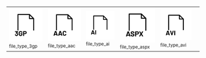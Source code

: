 |      |      |      |      |      |      | 
| ---- | ---- | ---- | ---- | ---- | ---- |
| <img src="https://raw.githubusercontent.com/scape-agency/icon.gl/main/dist/png/512/file_type_3gp.png" alt="file_type_3gp"><small>file_type_3gp</small> | <img src="https://raw.githubusercontent.com/scape-agency/icon.gl/main/dist/png/512/file_type_aac.png" alt="file_type_aac"><small>file_type_aac</small> | <img src="https://raw.githubusercontent.com/scape-agency/icon.gl/main/dist/png/512/file_type_ai.png" alt="file_type_ai"><small>file_type_ai</small> | <img src="https://raw.githubusercontent.com/scape-agency/icon.gl/main/dist/png/512/file_type_aspx.png" alt="file_type_aspx"><small>file_type_aspx</small> | <img src="https://raw.githubusercontent.com/scape-agency/icon.gl/main/dist/png/512/file_type_avi.png" alt="file_type_avi"><small>file_type_avi</small> || <img src="https://raw.githubusercontent.com/scape-agency/icon.gl/main/dist/png/512/file_type_bin.png" alt="file_type_bin"><small>file_type_bin</small> | <img src="https://raw.githubusercontent.com/scape-agency/icon.gl/main/dist/png/512/file_type_blend.png" alt="file_type_blend"><small>file_type_blend</small> | <img src="https://raw.githubusercontent.com/scape-agency/icon.gl/main/dist/png/512/file_type_bmp.png" alt="file_type_bmp"><small>file_type_bmp</small> | <img src="https://raw.githubusercontent.com/scape-agency/icon.gl/main/dist/png/512/file_type_cs.png" alt="file_type_cs"><small>file_type_cs</small> | <img src="https://raw.githubusercontent.com/scape-agency/icon.gl/main/dist/png/512/file_type_css.png" alt="file_type_css"><small>file_type_css</small> || <img src="https://raw.githubusercontent.com/scape-agency/icon.gl/main/dist/png/512/file_type_dll.png" alt="file_type_dll"><small>file_type_dll</small> | <img src="https://raw.githubusercontent.com/scape-agency/icon.gl/main/dist/png/512/file_type_dmg.png" alt="file_type_dmg"><small>file_type_dmg</small> | <img src="https://raw.githubusercontent.com/scape-agency/icon.gl/main/dist/png/512/file_type_doc.png" alt="file_type_doc"><small>file_type_doc</small> | <img src="https://raw.githubusercontent.com/scape-agency/icon.gl/main/dist/png/512/file_type_docx.png" alt="file_type_docx"><small>file_type_docx</small> | <img src="https://raw.githubusercontent.com/scape-agency/icon.gl/main/dist/png/512/file_type_dwg.png" alt="file_type_dwg"><small>file_type_dwg</small> || <img src="https://raw.githubusercontent.com/scape-agency/icon.gl/main/dist/png/512/file_type_eot.png" alt="file_type_eot"><small>file_type_eot</small> | <img src="https://raw.githubusercontent.com/scape-agency/icon.gl/main/dist/png/512/file_type_exe.png" alt="file_type_exe"><small>file_type_exe</small> | <img src="https://raw.githubusercontent.com/scape-agency/icon.gl/main/dist/png/512/file_type_gh.png" alt="file_type_gh"><small>file_type_gh</small> | <img src="https://raw.githubusercontent.com/scape-agency/icon.gl/main/dist/png/512/file_type_gif.png" alt="file_type_gif"><small>file_type_gif</small> | <img src="https://raw.githubusercontent.com/scape-agency/icon.gl/main/dist/png/512/file_type_git.png" alt="file_type_git"><small>file_type_git</small> || <img src="https://raw.githubusercontent.com/scape-agency/icon.gl/main/dist/png/512/file_type_heic.png" alt="file_type_heic"><small>file_type_heic</small> | <img src="https://raw.githubusercontent.com/scape-agency/icon.gl/main/dist/png/512/file_type_html.png" alt="file_type_html"><small>file_type_html</small> | <img src="https://raw.githubusercontent.com/scape-agency/icon.gl/main/dist/png/512/file_type_ico.png" alt="file_type_ico"><small>file_type_ico</small> | <img src="https://raw.githubusercontent.com/scape-agency/icon.gl/main/dist/png/512/file_type_indd.png" alt="file_type_indd"><small>file_type_indd</small> | <img src="https://raw.githubusercontent.com/scape-agency/icon.gl/main/dist/png/512/file_type_ini.png" alt="file_type_ini"><small>file_type_ini</small> || <img src="https://raw.githubusercontent.com/scape-agency/icon.gl/main/dist/png/512/file_type_iso-83.png" alt="file_type_iso-83"><small>file_type_iso-83</small> | <img src="https://raw.githubusercontent.com/scape-agency/icon.gl/main/dist/png/512/file_type_iso.png" alt="file_type_iso"><small>file_type_iso</small> | <img src="https://raw.githubusercontent.com/scape-agency/icon.gl/main/dist/png/512/file_type_jar.png" alt="file_type_jar"><small>file_type_jar</small> | <img src="https://raw.githubusercontent.com/scape-agency/icon.gl/main/dist/png/512/file_type_java.png" alt="file_type_java"><small>file_type_java</small> | <img src="https://raw.githubusercontent.com/scape-agency/icon.gl/main/dist/png/512/file_type_jinja.png" alt="file_type_jinja"><small>file_type_jinja</small> || <img src="https://raw.githubusercontent.com/scape-agency/icon.gl/main/dist/png/512/file_type_js.png" alt="file_type_js"><small>file_type_js</small> | <img src="https://raw.githubusercontent.com/scape-agency/icon.gl/main/dist/png/512/file_type_json.png" alt="file_type_json"><small>file_type_json</small> | <img src="https://raw.githubusercontent.com/scape-agency/icon.gl/main/dist/png/512/file_type_jsx.png" alt="file_type_jsx"><small>file_type_jsx</small> | <img src="https://raw.githubusercontent.com/scape-agency/icon.gl/main/dist/png/512/file_type_key.png" alt="file_type_key"><small>file_type_key</small> | <img src="https://raw.githubusercontent.com/scape-agency/icon.gl/main/dist/png/512/file_type_m4p.png" alt="file_type_m4p"><small>file_type_m4p</small> || <img src="https://raw.githubusercontent.com/scape-agency/icon.gl/main/dist/png/512/file_type_mdx.png" alt="file_type_mdx"><small>file_type_mdx</small> | <img src="https://raw.githubusercontent.com/scape-agency/icon.gl/main/dist/png/512/file_type_mkv.png" alt="file_type_mkv"><small>file_type_mkv</small> | <img src="https://raw.githubusercontent.com/scape-agency/icon.gl/main/dist/png/512/file_type_mov.png" alt="file_type_mov"><small>file_type_mov</small> | <img src="https://raw.githubusercontent.com/scape-agency/icon.gl/main/dist/png/512/file_type_mp3.png" alt="file_type_mp3"><small>file_type_mp3</small> | <img src="https://raw.githubusercontent.com/scape-agency/icon.gl/main/dist/png/512/file_type_mp4.png" alt="file_type_mp4"><small>file_type_mp4</small> || <img src="https://raw.githubusercontent.com/scape-agency/icon.gl/main/dist/png/512/file_type_msi.png" alt="file_type_msi"><small>file_type_msi</small> | <img src="https://raw.githubusercontent.com/scape-agency/icon.gl/main/dist/png/512/file_type_obj.png" alt="file_type_obj"><small>file_type_obj</small> | <img src="https://raw.githubusercontent.com/scape-agency/icon.gl/main/dist/png/512/file_type_ogg.png" alt="file_type_ogg"><small>file_type_ogg</small> | <img src="https://raw.githubusercontent.com/scape-agency/icon.gl/main/dist/png/512/file_type_otf.png" alt="file_type_otf"><small>file_type_otf</small> | <img src="https://raw.githubusercontent.com/scape-agency/icon.gl/main/dist/png/512/file_type_pdf.png" alt="file_type_pdf"><small>file_type_pdf</small> || <img src="https://raw.githubusercontent.com/scape-agency/icon.gl/main/dist/png/512/file_type_png.png" alt="file_type_png"><small>file_type_png</small> | <img src="https://raw.githubusercontent.com/scape-agency/icon.gl/main/dist/png/512/file_type_ppt.png" alt="file_type_ppt"><small>file_type_ppt</small> | <img src="https://raw.githubusercontent.com/scape-agency/icon.gl/main/dist/png/512/file_type_pptx.png" alt="file_type_pptx"><small>file_type_pptx</small> | <img src="https://raw.githubusercontent.com/scape-agency/icon.gl/main/dist/png/512/file_type_psd.png" alt="file_type_psd"><small>file_type_psd</small> | <img src="https://raw.githubusercontent.com/scape-agency/icon.gl/main/dist/png/512/file_type_psql.png" alt="file_type_psql"><small>file_type_psql</small> || <img src="https://raw.githubusercontent.com/scape-agency/icon.gl/main/dist/png/512/file_type_qgs.png" alt="file_type_qgs"><small>file_type_qgs</small> | <img src="https://raw.githubusercontent.com/scape-agency/icon.gl/main/dist/png/512/file_type_rar.png" alt="file_type_rar"><small>file_type_rar</small> | <img src="https://raw.githubusercontent.com/scape-agency/icon.gl/main/dist/png/512/file_type_raw.png" alt="file_type_raw"><small>file_type_raw</small> | <img src="https://raw.githubusercontent.com/scape-agency/icon.gl/main/dist/png/512/file_type_rb.png" alt="file_type_rb"><small>file_type_rb</small> | <img src="https://raw.githubusercontent.com/scape-agency/icon.gl/main/dist/png/512/file_type_ris.png" alt="file_type_ris"><small>file_type_ris</small> || <img src="https://raw.githubusercontent.com/scape-agency/icon.gl/main/dist/png/512/file_type_sass.png" alt="file_type_sass"><small>file_type_sass</small> | <img src="https://raw.githubusercontent.com/scape-agency/icon.gl/main/dist/png/512/file_type_scss.png" alt="file_type_scss"><small>file_type_scss</small> | <img src="https://raw.githubusercontent.com/scape-agency/icon.gl/main/dist/png/512/file_type_sh.png" alt="file_type_sh"><small>file_type_sh</small> | <img src="https://raw.githubusercontent.com/scape-agency/icon.gl/main/dist/png/512/file_type_shp.png" alt="file_type_shp"><small>file_type_shp</small> | <img src="https://raw.githubusercontent.com/scape-agency/icon.gl/main/dist/png/512/file_type_skp.png" alt="file_type_skp"><small>file_type_skp</small> || <img src="https://raw.githubusercontent.com/scape-agency/icon.gl/main/dist/png/512/file_type_stl.png" alt="file_type_stl"><small>file_type_stl</small> | <img src="https://raw.githubusercontent.com/scape-agency/icon.gl/main/dist/png/512/file_type_svg.png" alt="file_type_svg"><small>file_type_svg</small> | <img src="https://raw.githubusercontent.com/scape-agency/icon.gl/main/dist/png/512/file_type_tar.png" alt="file_type_tar"><small>file_type_tar</small> | <img src="https://raw.githubusercontent.com/scape-agency/icon.gl/main/dist/png/512/file_type_tex.png" alt="file_type_tex"><small>file_type_tex</small> | <img src="https://raw.githubusercontent.com/scape-agency/icon.gl/main/dist/png/512/file_type_tiff.png" alt="file_type_tiff"><small>file_type_tiff</small> || <img src="https://raw.githubusercontent.com/scape-agency/icon.gl/main/dist/png/512/file_type_ts.png" alt="file_type_ts"><small>file_type_ts</small> | <img src="https://raw.githubusercontent.com/scape-agency/icon.gl/main/dist/png/512/file_type_tsx.png" alt="file_type_tsx"><small>file_type_tsx</small> | <img src="https://raw.githubusercontent.com/scape-agency/icon.gl/main/dist/png/512/file_type_ttf.png" alt="file_type_ttf"><small>file_type_ttf</small> | <img src="https://raw.githubusercontent.com/scape-agency/icon.gl/main/dist/png/512/file_type_txt.png" alt="file_type_txt"><small>file_type_txt</small> | <img src="https://raw.githubusercontent.com/scape-agency/icon.gl/main/dist/png/512/file_type_w0ff2.png" alt="file_type_w0ff2"><small>file_type_w0ff2</small> || <img src="https://raw.githubusercontent.com/scape-agency/icon.gl/main/dist/png/512/file_type_webp.png" alt="file_type_webp"><small>file_type_webp</small> | <img src="https://raw.githubusercontent.com/scape-agency/icon.gl/main/dist/png/512/file_type_woff.png" alt="file_type_woff"><small>file_type_woff</small> | <img src="https://raw.githubusercontent.com/scape-agency/icon.gl/main/dist/png/512/file_type_xls.png" alt="file_type_xls"><small>file_type_xls</small> | <img src="https://raw.githubusercontent.com/scape-agency/icon.gl/main/dist/png/512/file_type_xlsx.png" alt="file_type_xlsx"><small>file_type_xlsx</small> | <img src="https://raw.githubusercontent.com/scape-agency/icon.gl/main/dist/png/512/file_type_yml.png" alt="file_type_yml"><small>file_type_yml</small> || <img src="https://raw.githubusercontent.com/scape-agency/icon.gl/main/dist/png/512/game_dice_0.png" alt="game_dice_0"><small>game_dice_0</small> | <img src="https://raw.githubusercontent.com/scape-agency/icon.gl/main/dist/png/512/game_dice_0_fill.png" alt="game_dice_0_fill"><small>game_dice_0_fill</small> | <img src="https://raw.githubusercontent.com/scape-agency/icon.gl/main/dist/png/512/game_dice_1.png" alt="game_dice_1"><small>game_dice_1</small> | <img src="https://raw.githubusercontent.com/scape-agency/icon.gl/main/dist/png/512/game_dice_1_fill.png" alt="game_dice_1_fill"><small>game_dice_1_fill</small> | <img src="https://raw.githubusercontent.com/scape-agency/icon.gl/main/dist/png/512/game_dice_2.png" alt="game_dice_2"><small>game_dice_2</small> || <img src="https://raw.githubusercontent.com/scape-agency/icon.gl/main/dist/png/512/game_dice_3.png" alt="game_dice_3"><small>game_dice_3</small> | <img src="https://raw.githubusercontent.com/scape-agency/icon.gl/main/dist/png/512/game_dice_3_fill.png" alt="game_dice_3_fill"><small>game_dice_3_fill</small> | <img src="https://raw.githubusercontent.com/scape-agency/icon.gl/main/dist/png/512/game_dice_4.png" alt="game_dice_4"><small>game_dice_4</small> | <img src="https://raw.githubusercontent.com/scape-agency/icon.gl/main/dist/png/512/game_dice_4_fill.png" alt="game_dice_4_fill"><small>game_dice_4_fill</small> | <img src="https://raw.githubusercontent.com/scape-agency/icon.gl/main/dist/png/512/game_dice_5.png" alt="game_dice_5"><small>game_dice_5</small> || <img src="https://raw.githubusercontent.com/scape-agency/icon.gl/main/dist/png/512/game_dice_6.png" alt="game_dice_6"><small>game_dice_6</small> | <img src="https://raw.githubusercontent.com/scape-agency/icon.gl/main/dist/png/512/game_dice_6_fill.png" alt="game_dice_6_fill"><small>game_dice_6_fill</small> | <img src="https://raw.githubusercontent.com/scape-agency/icon.gl/main/dist/png/512/game_dices-fill.png" alt="game_dices-fill"><small>game_dices-fill</small> | <img src="https://raw.githubusercontent.com/scape-agency/icon.gl/main/dist/png/512/game_dices.png" alt="game_dices"><small>game_dices</small> | <img src="https://raw.githubusercontent.com/scape-agency/icon.gl/main/dist/png/512/number_0.png" alt="number_0"><small>number_0</small> || <img src="https://raw.githubusercontent.com/scape-agency/icon.gl/main/dist/png/512/number_10.png" alt="number_10"><small>number_10</small> | <img src="https://raw.githubusercontent.com/scape-agency/icon.gl/main/dist/png/512/number_2.png" alt="number_2"><small>number_2</small> | <img src="https://raw.githubusercontent.com/scape-agency/icon.gl/main/dist/png/512/number_3.png" alt="number_3"><small>number_3</small> | <img src="https://raw.githubusercontent.com/scape-agency/icon.gl/main/dist/png/512/number_4.png" alt="number_4"><small>number_4</small> | <img src="https://raw.githubusercontent.com/scape-agency/icon.gl/main/dist/png/512/number_5.png" alt="number_5"><small>number_5</small> || <img src="https://raw.githubusercontent.com/scape-agency/icon.gl/main/dist/png/512/number_7.png" alt="number_7"><small>number_7</small> | <img src="https://raw.githubusercontent.com/scape-agency/icon.gl/main/dist/png/512/number_8.png" alt="number_8"><small>number_8</small> | <img src="https://raw.githubusercontent.com/scape-agency/icon.gl/main/dist/png/512/number_9.png" alt="number_9"><small>number_9</small> | <img src="https://raw.githubusercontent.com/scape-agency/icon.gl/main/dist/png/512/number_circle_0.png" alt="number_circle_0"><small>number_circle_0</small> | <img src="https://raw.githubusercontent.com/scape-agency/icon.gl/main/dist/png/512/number_circle_1.png" alt="number_circle_1"><small>number_circle_1</small> || <img src="https://raw.githubusercontent.com/scape-agency/icon.gl/main/dist/png/512/number_circle_11.png" alt="number_circle_11"><small>number_circle_11</small> | <img src="https://raw.githubusercontent.com/scape-agency/icon.gl/main/dist/png/512/number_circle_12.png" alt="number_circle_12"><small>number_circle_12</small> | <img src="https://raw.githubusercontent.com/scape-agency/icon.gl/main/dist/png/512/number_circle_13.png" alt="number_circle_13"><small>number_circle_13</small> | <img src="https://raw.githubusercontent.com/scape-agency/icon.gl/main/dist/png/512/number_circle_14.png" alt="number_circle_14"><small>number_circle_14</small> | <img src="https://raw.githubusercontent.com/scape-agency/icon.gl/main/dist/png/512/number_circle_15.png" alt="number_circle_15"><small>number_circle_15</small> || <img src="https://raw.githubusercontent.com/scape-agency/icon.gl/main/dist/png/512/number_circle_17.png" alt="number_circle_17"><small>number_circle_17</small> | <img src="https://raw.githubusercontent.com/scape-agency/icon.gl/main/dist/png/512/number_circle_18.png" alt="number_circle_18"><small>number_circle_18</small> | <img src="https://raw.githubusercontent.com/scape-agency/icon.gl/main/dist/png/512/number_circle_19.png" alt="number_circle_19"><small>number_circle_19</small> | <img src="https://raw.githubusercontent.com/scape-agency/icon.gl/main/dist/png/512/number_circle_2.png" alt="number_circle_2"><small>number_circle_2</small> | <img src="https://raw.githubusercontent.com/scape-agency/icon.gl/main/dist/png/512/number_circle_20.png" alt="number_circle_20"><small>number_circle_20</small> || <img src="https://raw.githubusercontent.com/scape-agency/icon.gl/main/dist/png/512/number_circle_22.png" alt="number_circle_22"><small>number_circle_22</small> | <img src="https://raw.githubusercontent.com/scape-agency/icon.gl/main/dist/png/512/number_circle_23.png" alt="number_circle_23"><small>number_circle_23</small> | <img src="https://raw.githubusercontent.com/scape-agency/icon.gl/main/dist/png/512/number_circle_24.png" alt="number_circle_24"><small>number_circle_24</small> | <img src="https://raw.githubusercontent.com/scape-agency/icon.gl/main/dist/png/512/number_circle_25.png" alt="number_circle_25"><small>number_circle_25</small> | <img src="https://raw.githubusercontent.com/scape-agency/icon.gl/main/dist/png/512/number_circle_26.png" alt="number_circle_26"><small>number_circle_26</small> || <img src="https://raw.githubusercontent.com/scape-agency/icon.gl/main/dist/png/512/number_circle_28.png" alt="number_circle_28"><small>number_circle_28</small> | <img src="https://raw.githubusercontent.com/scape-agency/icon.gl/main/dist/png/512/number_circle_29.png" alt="number_circle_29"><small>number_circle_29</small> | <img src="https://raw.githubusercontent.com/scape-agency/icon.gl/main/dist/png/512/number_circle_3.png" alt="number_circle_3"><small>number_circle_3</small> | <img src="https://raw.githubusercontent.com/scape-agency/icon.gl/main/dist/png/512/number_circle_30.png" alt="number_circle_30"><small>number_circle_30</small> | <img src="https://raw.githubusercontent.com/scape-agency/icon.gl/main/dist/png/512/number_circle_31.png" alt="number_circle_31"><small>number_circle_31</small> || <img src="https://raw.githubusercontent.com/scape-agency/icon.gl/main/dist/png/512/number_circle_33.png" alt="number_circle_33"><small>number_circle_33</small> | <img src="https://raw.githubusercontent.com/scape-agency/icon.gl/main/dist/png/512/number_circle_34.png" alt="number_circle_34"><small>number_circle_34</small> | <img src="https://raw.githubusercontent.com/scape-agency/icon.gl/main/dist/png/512/number_circle_35.png" alt="number_circle_35"><small>number_circle_35</small> | <img src="https://raw.githubusercontent.com/scape-agency/icon.gl/main/dist/png/512/number_circle_36.png" alt="number_circle_36"><small>number_circle_36</small> | <img src="https://raw.githubusercontent.com/scape-agency/icon.gl/main/dist/png/512/number_circle_37.png" alt="number_circle_37"><small>number_circle_37</small> || <img src="https://raw.githubusercontent.com/scape-agency/icon.gl/main/dist/png/512/number_circle_39.png" alt="number_circle_39"><small>number_circle_39</small> | <img src="https://raw.githubusercontent.com/scape-agency/icon.gl/main/dist/png/512/number_circle_4.png" alt="number_circle_4"><small>number_circle_4</small> | <img src="https://raw.githubusercontent.com/scape-agency/icon.gl/main/dist/png/512/number_circle_40.png" alt="number_circle_40"><small>number_circle_40</small> | <img src="https://raw.githubusercontent.com/scape-agency/icon.gl/main/dist/png/512/number_circle_41.png" alt="number_circle_41"><small>number_circle_41</small> | <img src="https://raw.githubusercontent.com/scape-agency/icon.gl/main/dist/png/512/number_circle_42.png" alt="number_circle_42"><small>number_circle_42</small> || <img src="https://raw.githubusercontent.com/scape-agency/icon.gl/main/dist/png/512/number_circle_44.png" alt="number_circle_44"><small>number_circle_44</small> | <img src="https://raw.githubusercontent.com/scape-agency/icon.gl/main/dist/png/512/number_circle_45.png" alt="number_circle_45"><small>number_circle_45</small> | <img src="https://raw.githubusercontent.com/scape-agency/icon.gl/main/dist/png/512/number_circle_46.png" alt="number_circle_46"><small>number_circle_46</small> | <img src="https://raw.githubusercontent.com/scape-agency/icon.gl/main/dist/png/512/number_circle_47.png" alt="number_circle_47"><small>number_circle_47</small> | <img src="https://raw.githubusercontent.com/scape-agency/icon.gl/main/dist/png/512/number_circle_48.png" alt="number_circle_48"><small>number_circle_48</small> || <img src="https://raw.githubusercontent.com/scape-agency/icon.gl/main/dist/png/512/number_circle_5.png" alt="number_circle_5"><small>number_circle_5</small> | <img src="https://raw.githubusercontent.com/scape-agency/icon.gl/main/dist/png/512/number_circle_50.png" alt="number_circle_50"><small>number_circle_50</small> | <img src="https://raw.githubusercontent.com/scape-agency/icon.gl/main/dist/png/512/number_circle_6.png" alt="number_circle_6"><small>number_circle_6</small> | <img src="https://raw.githubusercontent.com/scape-agency/icon.gl/main/dist/png/512/number_circle_7.png" alt="number_circle_7"><small>number_circle_7</small> | <img src="https://raw.githubusercontent.com/scape-agency/icon.gl/main/dist/png/512/number_circle_8.png" alt="number_circle_8"><small>number_circle_8</small> || <img src="https://raw.githubusercontent.com/scape-agency/icon.gl/main/dist/png/512/number_circle_fill_0.png" alt="number_circle_fill_0"><small>number_circle_fill_0</small> | <img src="https://raw.githubusercontent.com/scape-agency/icon.gl/main/dist/png/512/number_circle_fill_1.png" alt="number_circle_fill_1"><small>number_circle_fill_1</small> | <img src="https://raw.githubusercontent.com/scape-agency/icon.gl/main/dist/png/512/number_circle_fill_10.png" alt="number_circle_fill_10"><small>number_circle_fill_10</small> | <img src="https://raw.githubusercontent.com/scape-agency/icon.gl/main/dist/png/512/number_circle_fill_11.png" alt="number_circle_fill_11"><small>number_circle_fill_11</small> | <img src="https://raw.githubusercontent.com/scape-agency/icon.gl/main/dist/png/512/number_circle_fill_12.png" alt="number_circle_fill_12"><small>number_circle_fill_12</small> || <img src="https://raw.githubusercontent.com/scape-agency/icon.gl/main/dist/png/512/number_circle_fill_14.png" alt="number_circle_fill_14"><small>number_circle_fill_14</small> | <img src="https://raw.githubusercontent.com/scape-agency/icon.gl/main/dist/png/512/number_circle_fill_15.png" alt="number_circle_fill_15"><small>number_circle_fill_15</small> | <img src="https://raw.githubusercontent.com/scape-agency/icon.gl/main/dist/png/512/number_circle_fill_16.png" alt="number_circle_fill_16"><small>number_circle_fill_16</small> | <img src="https://raw.githubusercontent.com/scape-agency/icon.gl/main/dist/png/512/number_circle_fill_17.png" alt="number_circle_fill_17"><small>number_circle_fill_17</small> | <img src="https://raw.githubusercontent.com/scape-agency/icon.gl/main/dist/png/512/number_circle_fill_18.png" alt="number_circle_fill_18"><small>number_circle_fill_18</small> || <img src="https://raw.githubusercontent.com/scape-agency/icon.gl/main/dist/png/512/number_circle_fill_2.png" alt="number_circle_fill_2"><small>number_circle_fill_2</small> | <img src="https://raw.githubusercontent.com/scape-agency/icon.gl/main/dist/png/512/number_circle_fill_20.png" alt="number_circle_fill_20"><small>number_circle_fill_20</small> | <img src="https://raw.githubusercontent.com/scape-agency/icon.gl/main/dist/png/512/number_circle_fill_3.png" alt="number_circle_fill_3"><small>number_circle_fill_3</small> | <img src="https://raw.githubusercontent.com/scape-agency/icon.gl/main/dist/png/512/number_circle_fill_4.png" alt="number_circle_fill_4"><small>number_circle_fill_4</small> | <img src="https://raw.githubusercontent.com/scape-agency/icon.gl/main/dist/png/512/number_circle_fill_5.png" alt="number_circle_fill_5"><small>number_circle_fill_5</small> || <img src="https://raw.githubusercontent.com/scape-agency/icon.gl/main/dist/png/512/number_circle_fill_7.png" alt="number_circle_fill_7"><small>number_circle_fill_7</small> | <img src="https://raw.githubusercontent.com/scape-agency/icon.gl/main/dist/png/512/number_circle_fill_8.png" alt="number_circle_fill_8"><small>number_circle_fill_8</small> | <img src="https://raw.githubusercontent.com/scape-agency/icon.gl/main/dist/png/512/number_circle_fill_9.png" alt="number_circle_fill_9"><small>number_circle_fill_9</small> | <img src="https://raw.githubusercontent.com/scape-agency/icon.gl/main/dist/png/512/number_circle_small_fill_0.png" alt="number_circle_small_fill_0"><small>number_circle_small_fill_0</small> | <img src="https://raw.githubusercontent.com/scape-agency/icon.gl/main/dist/png/512/number_circle_small_fill_1.png" alt="number_circle_small_fill_1"><small>number_circle_small_fill_1</small> || <img src="https://raw.githubusercontent.com/scape-agency/icon.gl/main/dist/png/512/number_circle_small_fill_2.png" alt="number_circle_small_fill_2"><small>number_circle_small_fill_2</small> | <img src="https://raw.githubusercontent.com/scape-agency/icon.gl/main/dist/png/512/number_circle_small_fill_3.png" alt="number_circle_small_fill_3"><small>number_circle_small_fill_3</small> | <img src="https://raw.githubusercontent.com/scape-agency/icon.gl/main/dist/png/512/number_circle_small_fill_4.png" alt="number_circle_small_fill_4"><small>number_circle_small_fill_4</small> | <img src="https://raw.githubusercontent.com/scape-agency/icon.gl/main/dist/png/512/number_circle_small_fill_5.png" alt="number_circle_small_fill_5"><small>number_circle_small_fill_5</small> | <img src="https://raw.githubusercontent.com/scape-agency/icon.gl/main/dist/png/512/number_circle_small_fill_6.png" alt="number_circle_small_fill_6"><small>number_circle_small_fill_6</small> || <img src="https://raw.githubusercontent.com/scape-agency/icon.gl/main/dist/png/512/number_circle_small_fill_8.png" alt="number_circle_small_fill_8"><small>number_circle_small_fill_8</small> | <img src="https://raw.githubusercontent.com/scape-agency/icon.gl/main/dist/png/512/number_circle_small_fill_9.png" alt="number_circle_small_fill_9"><small>number_circle_small_fill_9</small> | <img src="https://raw.githubusercontent.com/scape-agency/icon.gl/main/dist/png/512/number_circle_square_0.png" alt="number_circle_square_0"><small>number_circle_square_0</small> | <img src="https://raw.githubusercontent.com/scape-agency/icon.gl/main/dist/png/512/number_circle_square_10.png" alt="number_circle_square_10"><small>number_circle_square_10</small> | <img src="https://raw.githubusercontent.com/scape-agency/icon.gl/main/dist/png/512/number_circle_square_20.png" alt="number_circle_square_20"><small>number_circle_square_20</small> || <img src="https://raw.githubusercontent.com/scape-agency/icon.gl/main/dist/png/512/number_circle_square_40.png" alt="number_circle_square_40"><small>number_circle_square_40</small> | <img src="https://raw.githubusercontent.com/scape-agency/icon.gl/main/dist/png/512/number_circle_square_50.png" alt="number_circle_square_50"><small>number_circle_square_50</small> | <img src="https://raw.githubusercontent.com/scape-agency/icon.gl/main/dist/png/512/number_circle_square_60.png" alt="number_circle_square_60"><small>number_circle_square_60</small> | <img src="https://raw.githubusercontent.com/scape-agency/icon.gl/main/dist/png/512/number_circle_square_70.png" alt="number_circle_square_70"><small>number_circle_square_70</small> | <img src="https://raw.githubusercontent.com/scape-agency/icon.gl/main/dist/png/512/number_circle_square_80.png" alt="number_circle_square_80"><small>number_circle_square_80</small> || <img src="https://raw.githubusercontent.com/scape-agency/icon.gl/main/dist/png/512/number_fraction_0_3.png" alt="number_fraction_0_3"><small>number_fraction_0_3</small> | <img src="https://raw.githubusercontent.com/scape-agency/icon.gl/main/dist/png/512/number_fraction_1_10.png" alt="number_fraction_1_10"><small>number_fraction_1_10</small> | <img src="https://raw.githubusercontent.com/scape-agency/icon.gl/main/dist/png/512/number_fraction_1_2.png" alt="number_fraction_1_2"><small>number_fraction_1_2</small> | <img src="https://raw.githubusercontent.com/scape-agency/icon.gl/main/dist/png/512/number_fraction_1_3.png" alt="number_fraction_1_3"><small>number_fraction_1_3</small> | <img src="https://raw.githubusercontent.com/scape-agency/icon.gl/main/dist/png/512/number_fraction_1_4.png" alt="number_fraction_1_4"><small>number_fraction_1_4</small> || <img src="https://raw.githubusercontent.com/scape-agency/icon.gl/main/dist/png/512/number_fraction_1_6.png" alt="number_fraction_1_6"><small>number_fraction_1_6</small> | <img src="https://raw.githubusercontent.com/scape-agency/icon.gl/main/dist/png/512/number_fraction_1_7.png" alt="number_fraction_1_7"><small>number_fraction_1_7</small> | <img src="https://raw.githubusercontent.com/scape-agency/icon.gl/main/dist/png/512/number_fraction_1_8.png" alt="number_fraction_1_8"><small>number_fraction_1_8</small> | <img src="https://raw.githubusercontent.com/scape-agency/icon.gl/main/dist/png/512/number_fraction_1_9.png" alt="number_fraction_1_9"><small>number_fraction_1_9</small> | <img src="https://raw.githubusercontent.com/scape-agency/icon.gl/main/dist/png/512/number_fraction_1_x.png" alt="number_fraction_1_x"><small>number_fraction_1_x</small> || <img src="https://raw.githubusercontent.com/scape-agency/icon.gl/main/dist/png/512/number_fraction_2_5.png" alt="number_fraction_2_5"><small>number_fraction_2_5</small> | <img src="https://raw.githubusercontent.com/scape-agency/icon.gl/main/dist/png/512/number_fraction_3_4.png" alt="number_fraction_3_4"><small>number_fraction_3_4</small> | <img src="https://raw.githubusercontent.com/scape-agency/icon.gl/main/dist/png/512/number_fraction_3_5.png" alt="number_fraction_3_5"><small>number_fraction_3_5</small> | <img src="https://raw.githubusercontent.com/scape-agency/icon.gl/main/dist/png/512/number_fraction_3_8.png" alt="number_fraction_3_8"><small>number_fraction_3_8</small> | <img src="https://raw.githubusercontent.com/scape-agency/icon.gl/main/dist/png/512/number_fraction_4_5.png" alt="number_fraction_4_5"><small>number_fraction_4_5</small> || <img src="https://raw.githubusercontent.com/scape-agency/icon.gl/main/dist/png/512/number_fraction_5_8.png" alt="number_fraction_5_8"><small>number_fraction_5_8</small> | <img src="https://raw.githubusercontent.com/scape-agency/icon.gl/main/dist/png/512/number_fraction_7_8.png" alt="number_fraction_7_8"><small>number_fraction_7_8</small> | <img src="https://raw.githubusercontent.com/scape-agency/icon.gl/main/dist/png/512/number_square_0.png" alt="number_square_0"><small>number_square_0</small> | <img src="https://raw.githubusercontent.com/scape-agency/icon.gl/main/dist/png/512/number_square_1.png" alt="number_square_1"><small>number_square_1</small> | <img src="https://raw.githubusercontent.com/scape-agency/icon.gl/main/dist/png/512/number_square_10.png" alt="number_square_10"><small>number_square_10</small> || <img src="https://raw.githubusercontent.com/scape-agency/icon.gl/main/dist/png/512/number_square_12.png" alt="number_square_12"><small>number_square_12</small> | <img src="https://raw.githubusercontent.com/scape-agency/icon.gl/main/dist/png/512/number_square_13.png" alt="number_square_13"><small>number_square_13</small> | <img src="https://raw.githubusercontent.com/scape-agency/icon.gl/main/dist/png/512/number_square_14.png" alt="number_square_14"><small>number_square_14</small> | <img src="https://raw.githubusercontent.com/scape-agency/icon.gl/main/dist/png/512/number_square_15.png" alt="number_square_15"><small>number_square_15</small> | <img src="https://raw.githubusercontent.com/scape-agency/icon.gl/main/dist/png/512/number_square_16.png" alt="number_square_16"><small>number_square_16</small> || <img src="https://raw.githubusercontent.com/scape-agency/icon.gl/main/dist/png/512/number_square_18.png" alt="number_square_18"><small>number_square_18</small> | <img src="https://raw.githubusercontent.com/scape-agency/icon.gl/main/dist/png/512/number_square_19.png" alt="number_square_19"><small>number_square_19</small> | <img src="https://raw.githubusercontent.com/scape-agency/icon.gl/main/dist/png/512/number_square_2.png" alt="number_square_2"><small>number_square_2</small> | <img src="https://raw.githubusercontent.com/scape-agency/icon.gl/main/dist/png/512/number_square_20.png" alt="number_square_20"><small>number_square_20</small> | <img src="https://raw.githubusercontent.com/scape-agency/icon.gl/main/dist/png/512/number_square_3.png" alt="number_square_3"><small>number_square_3</small> || <img src="https://raw.githubusercontent.com/scape-agency/icon.gl/main/dist/png/512/number_square_5.png" alt="number_square_5"><small>number_square_5</small> | <img src="https://raw.githubusercontent.com/scape-agency/icon.gl/main/dist/png/512/number_square_6.png" alt="number_square_6"><small>number_square_6</small> | <img src="https://raw.githubusercontent.com/scape-agency/icon.gl/main/dist/png/512/number_square_7.png" alt="number_square_7"><small>number_square_7</small> | <img src="https://raw.githubusercontent.com/scape-agency/icon.gl/main/dist/png/512/number_square_8.png" alt="number_square_8"><small>number_square_8</small> | <img src="https://raw.githubusercontent.com/scape-agency/icon.gl/main/dist/png/512/number_square_9.png" alt="number_square_9"><small>number_square_9</small> || <img src="https://raw.githubusercontent.com/scape-agency/icon.gl/main/dist/png/512/number_square_fill_1.png" alt="number_square_fill_1"><small>number_square_fill_1</small> | <img src="https://raw.githubusercontent.com/scape-agency/icon.gl/main/dist/png/512/number_square_fill_10.png" alt="number_square_fill_10"><small>number_square_fill_10</small> | <img src="https://raw.githubusercontent.com/scape-agency/icon.gl/main/dist/png/512/number_square_fill_11.png" alt="number_square_fill_11"><small>number_square_fill_11</small> | <img src="https://raw.githubusercontent.com/scape-agency/icon.gl/main/dist/png/512/number_square_fill_12.png" alt="number_square_fill_12"><small>number_square_fill_12</small> | <img src="https://raw.githubusercontent.com/scape-agency/icon.gl/main/dist/png/512/number_square_fill_13.png" alt="number_square_fill_13"><small>number_square_fill_13</small> || <img src="https://raw.githubusercontent.com/scape-agency/icon.gl/main/dist/png/512/number_square_fill_15.png" alt="number_square_fill_15"><small>number_square_fill_15</small> | <img src="https://raw.githubusercontent.com/scape-agency/icon.gl/main/dist/png/512/number_square_fill_16.png" alt="number_square_fill_16"><small>number_square_fill_16</small> | <img src="https://raw.githubusercontent.com/scape-agency/icon.gl/main/dist/png/512/number_square_fill_17.png" alt="number_square_fill_17"><small>number_square_fill_17</small> | <img src="https://raw.githubusercontent.com/scape-agency/icon.gl/main/dist/png/512/number_square_fill_18.png" alt="number_square_fill_18"><small>number_square_fill_18</small> | <img src="https://raw.githubusercontent.com/scape-agency/icon.gl/main/dist/png/512/number_square_fill_19.png" alt="number_square_fill_19"><small>number_square_fill_19</small> || <img src="https://raw.githubusercontent.com/scape-agency/icon.gl/main/dist/png/512/number_square_fill_20.png" alt="number_square_fill_20"><small>number_square_fill_20</small> | <img src="https://raw.githubusercontent.com/scape-agency/icon.gl/main/dist/png/512/number_square_fill_3.png" alt="number_square_fill_3"><small>number_square_fill_3</small> | <img src="https://raw.githubusercontent.com/scape-agency/icon.gl/main/dist/png/512/number_square_fill_4.png" alt="number_square_fill_4"><small>number_square_fill_4</small> | <img src="https://raw.githubusercontent.com/scape-agency/icon.gl/main/dist/png/512/number_square_fill_5.png" alt="number_square_fill_5"><small>number_square_fill_5</small> | <img src="https://raw.githubusercontent.com/scape-agency/icon.gl/main/dist/png/512/number_square_fill_6.png" alt="number_square_fill_6"><small>number_square_fill_6</small> || <img src="https://raw.githubusercontent.com/scape-agency/icon.gl/main/dist/png/512/number_square_fill_8.png" alt="number_square_fill_8"><small>number_square_fill_8</small> | <img src="https://raw.githubusercontent.com/scape-agency/icon.gl/main/dist/png/512/number_square_fill_9.png" alt="number_square_fill_9"><small>number_square_fill_9</small> | <img src="https://raw.githubusercontent.com/scape-agency/icon.gl/main/dist/png/512/shape-29.png" alt="shape-29"><small>shape-29</small> | <img src="https://raw.githubusercontent.com/scape-agency/icon.gl/main/dist/png/512/shape-36.png" alt="shape-36"><small>shape-36</small> | <img src="https://raw.githubusercontent.com/scape-agency/icon.gl/main/dist/png/512/shape-37.png" alt="shape-37"><small>shape-37</small> || <img src="https://raw.githubusercontent.com/scape-agency/icon.gl/main/dist/png/512/shape_circle_arc_half_left.png" alt="shape_circle_arc_half_left"><small>shape_circle_arc_half_left</small> | <img src="https://raw.githubusercontent.com/scape-agency/icon.gl/main/dist/png/512/shape_circle_arc_half_lower.png" alt="shape_circle_arc_half_lower"><small>shape_circle_arc_half_lower</small> | <img src="https://raw.githubusercontent.com/scape-agency/icon.gl/main/dist/png/512/shape_circle_arc_half_right.png" alt="shape_circle_arc_half_right"><small>shape_circle_arc_half_right</small> | <img src="https://raw.githubusercontent.com/scape-agency/icon.gl/main/dist/png/512/shape_circle_arc_half_upper.png" alt="shape_circle_arc_half_upper"><small>shape_circle_arc_half_upper</small> | <img src="https://raw.githubusercontent.com/scape-agency/icon.gl/main/dist/png/512/shape_circle_arc_quarter_lower_left.png" alt="shape_circle_arc_quarter_lower_left"><small>shape_circle_arc_quarter_lower_left</small> || <img src="https://raw.githubusercontent.com/scape-agency/icon.gl/main/dist/png/512/shape_circle_arc_quarter_upper_left.png" alt="shape_circle_arc_quarter_upper_left"><small>shape_circle_arc_quarter_upper_left</small> | <img src="https://raw.githubusercontent.com/scape-agency/icon.gl/main/dist/png/512/shape_circle_arc_quarter_upper_right.png" alt="shape_circle_arc_quarter_upper_right"><small>shape_circle_arc_quarter_upper_right</small> | <img src="https://raw.githubusercontent.com/scape-agency/icon.gl/main/dist/png/512/shape_circle_circle.png" alt="shape_circle_circle"><small>shape_circle_circle</small> | <img src="https://raw.githubusercontent.com/scape-agency/icon.gl/main/dist/png/512/shape_circle_dot.png" alt="shape_circle_dot"><small>shape_circle_dot</small> | <img src="https://raw.githubusercontent.com/scape-agency/icon.gl/main/dist/png/512/shape_circle_dotted.png" alt="shape_circle_dotted"><small>shape_circle_dotted</small> || <img src="https://raw.githubusercontent.com/scape-agency/icon.gl/main/dist/png/512/shape_circle_fill_half_left.png" alt="shape_circle_fill_half_left"><small>shape_circle_fill_half_left</small> | <img src="https://raw.githubusercontent.com/scape-agency/icon.gl/main/dist/png/512/shape_circle_fill_half_lower.png" alt="shape_circle_fill_half_lower"><small>shape_circle_fill_half_lower</small> | <img src="https://raw.githubusercontent.com/scape-agency/icon.gl/main/dist/png/512/shape_circle_fill_half_right.png" alt="shape_circle_fill_half_right"><small>shape_circle_fill_half_right</small> | <img src="https://raw.githubusercontent.com/scape-agency/icon.gl/main/dist/png/512/shape_circle_fill_half_upper.png" alt="shape_circle_fill_half_upper"><small>shape_circle_fill_half_upper</small> | <img src="https://raw.githubusercontent.com/scape-agency/icon.gl/main/dist/png/512/shape_circle_fill_lg.png" alt="shape_circle_fill_lg"><small>shape_circle_fill_lg</small> || <img src="https://raw.githubusercontent.com/scape-agency/icon.gl/main/dist/png/512/shape_circle_fill_ms.png" alt="shape_circle_fill_ms"><small>shape_circle_fill_ms</small> | <img src="https://raw.githubusercontent.com/scape-agency/icon.gl/main/dist/png/512/shape_circle_fill_quarter_lower_left.png" alt="shape_circle_fill_quarter_lower_left"><small>shape_circle_fill_quarter_lower_left</small> | <img src="https://raw.githubusercontent.com/scape-agency/icon.gl/main/dist/png/512/shape_circle_fill_quarter_lower_right.png" alt="shape_circle_fill_quarter_lower_right"><small>shape_circle_fill_quarter_lower_right</small> | <img src="https://raw.githubusercontent.com/scape-agency/icon.gl/main/dist/png/512/shape_circle_fill_quarter_three.png" alt="shape_circle_fill_quarter_three"><small>shape_circle_fill_quarter_three</small> | <img src="https://raw.githubusercontent.com/scape-agency/icon.gl/main/dist/png/512/shape_circle_fill_quarter_upper_left.png" alt="shape_circle_fill_quarter_upper_left"><small>shape_circle_fill_quarter_upper_left</small> || <img src="https://raw.githubusercontent.com/scape-agency/icon.gl/main/dist/png/512/shape_circle_fill_sm.png" alt="shape_circle_fill_sm"><small>shape_circle_fill_sm</small> | <img src="https://raw.githubusercontent.com/scape-agency/icon.gl/main/dist/png/512/shape_circle_fill_xl.png" alt="shape_circle_fill_xl"><small>shape_circle_fill_xl</small> | <img src="https://raw.githubusercontent.com/scape-agency/icon.gl/main/dist/png/512/shape_circle_fill_xs.png" alt="shape_circle_fill_xs"><small>shape_circle_fill_xs</small> | <img src="https://raw.githubusercontent.com/scape-agency/icon.gl/main/dist/png/512/shape_circle_hatch_horizontal.png" alt="shape_circle_hatch_horizontal"><small>shape_circle_hatch_horizontal</small> | <img src="https://raw.githubusercontent.com/scape-agency/icon.gl/main/dist/png/512/shape_circle_hatch_vertical.png" alt="shape_circle_hatch_vertical"><small>shape_circle_hatch_vertical</small> || <img src="https://raw.githubusercontent.com/scape-agency/icon.gl/main/dist/png/512/shape_circle_inverse_bullet.png" alt="shape_circle_inverse_bullet"><small>shape_circle_inverse_bullet</small> | <img src="https://raw.githubusercontent.com/scape-agency/icon.gl/main/dist/png/512/shape_circle_inverse_lower.png" alt="shape_circle_inverse_lower"><small>shape_circle_inverse_lower</small> | <img src="https://raw.githubusercontent.com/scape-agency/icon.gl/main/dist/png/512/shape_circle_inverse_upper.png" alt="shape_circle_inverse_upper"><small>shape_circle_inverse_upper</small> | <img src="https://raw.githubusercontent.com/scape-agency/icon.gl/main/dist/png/512/shape_circle_lg.png" alt="shape_circle_lg"><small>shape_circle_lg</small> | <img src="https://raw.githubusercontent.com/scape-agency/icon.gl/main/dist/png/512/shape_circle_md.png" alt="shape_circle_md"><small>shape_circle_md</small> || <img src="https://raw.githubusercontent.com/scape-agency/icon.gl/main/dist/png/512/shape_circle_part_fill_half_left.png" alt="shape_circle_part_fill_half_left"><small>shape_circle_part_fill_half_left</small> | <img src="https://raw.githubusercontent.com/scape-agency/icon.gl/main/dist/png/512/shape_circle_part_fill_half_lower.png" alt="shape_circle_part_fill_half_lower"><small>shape_circle_part_fill_half_lower</small> | <img src="https://raw.githubusercontent.com/scape-agency/icon.gl/main/dist/png/512/shape_circle_part_fill_half_right.png" alt="shape_circle_part_fill_half_right"><small>shape_circle_part_fill_half_right</small> | <img src="https://raw.githubusercontent.com/scape-agency/icon.gl/main/dist/png/512/shape_circle_part_fill_half_upper.png" alt="shape_circle_part_fill_half_upper"><small>shape_circle_part_fill_half_upper</small> | <img src="https://raw.githubusercontent.com/scape-agency/icon.gl/main/dist/png/512/shape_circle_part_half_left.png" alt="shape_circle_part_half_left"><small>shape_circle_part_half_left</small> || <img src="https://raw.githubusercontent.com/scape-agency/icon.gl/main/dist/png/512/shape_circle_part_half_right.png" alt="shape_circle_part_half_right"><small>shape_circle_part_half_right</small> | <img src="https://raw.githubusercontent.com/scape-agency/icon.gl/main/dist/png/512/shape_circle_part_half_upper.png" alt="shape_circle_part_half_upper"><small>shape_circle_part_half_upper</small> | <img src="https://raw.githubusercontent.com/scape-agency/icon.gl/main/dist/png/512/shape_circle_quarter_lower_left.png" alt="shape_circle_quarter_lower_left"><small>shape_circle_quarter_lower_left</small> | <img src="https://raw.githubusercontent.com/scape-agency/icon.gl/main/dist/png/512/shape_circle_quarter_lower_right.png" alt="shape_circle_quarter_lower_right"><small>shape_circle_quarter_lower_right</small> | <img src="https://raw.githubusercontent.com/scape-agency/icon.gl/main/dist/png/512/shape_circle_quarter_upper_left.png" alt="shape_circle_quarter_upper_left"><small>shape_circle_quarter_upper_left</small> || <img src="https://raw.githubusercontent.com/scape-agency/icon.gl/main/dist/png/512/shape_circle_sm.png" alt="shape_circle_sm"><small>shape_circle_sm</small> | <img src="https://raw.githubusercontent.com/scape-agency/icon.gl/main/dist/png/512/shape_circle_xl.png" alt="shape_circle_xl"><small>shape_circle_xl</small> | <img src="https://raw.githubusercontent.com/scape-agency/icon.gl/main/dist/png/512/shape_circle_xs.png" alt="shape_circle_xs"><small>shape_circle_xs</small> | <img src="https://raw.githubusercontent.com/scape-agency/icon.gl/main/dist/png/512/shape_diamond.png" alt="shape_diamond"><small>shape_diamond</small> | <img src="https://raw.githubusercontent.com/scape-agency/icon.gl/main/dist/png/512/shape_diamond_diamond.png" alt="shape_diamond_diamond"><small>shape_diamond_diamond</small> || <img src="https://raw.githubusercontent.com/scape-agency/icon.gl/main/dist/png/512/shape_diamond_fill_half_left.png" alt="shape_diamond_fill_half_left"><small>shape_diamond_fill_half_left</small> | <img src="https://raw.githubusercontent.com/scape-agency/icon.gl/main/dist/png/512/shape_diamond_fill_half_lower.png" alt="shape_diamond_fill_half_lower"><small>shape_diamond_fill_half_lower</small> | <img src="https://raw.githubusercontent.com/scape-agency/icon.gl/main/dist/png/512/shape_diamond_fill_half_right.png" alt="shape_diamond_fill_half_right"><small>shape_diamond_fill_half_right</small> | <img src="https://raw.githubusercontent.com/scape-agency/icon.gl/main/dist/png/512/shape_diamond_fill_half_upper.png" alt="shape_diamond_fill_half_upper"><small>shape_diamond_fill_half_upper</small> | <img src="https://raw.githubusercontent.com/scape-agency/icon.gl/main/dist/png/512/shape_diamond_fill_md.png" alt="shape_diamond_fill_md"><small>shape_diamond_fill_md</small> || <img src="https://raw.githubusercontent.com/scape-agency/icon.gl/main/dist/png/512/shape_diamond_fill_xl.png" alt="shape_diamond_fill_xl"><small>shape_diamond_fill_xl</small> | <img src="https://raw.githubusercontent.com/scape-agency/icon.gl/main/dist/png/512/shape_diamond_md.png" alt="shape_diamond_md"><small>shape_diamond_md</small> | <img src="https://raw.githubusercontent.com/scape-agency/icon.gl/main/dist/png/512/shape_diamond_sm.png" alt="shape_diamond_sm"><small>shape_diamond_sm</small> | <img src="https://raw.githubusercontent.com/scape-agency/icon.gl/main/dist/png/512/shape_diamond_xl.png" alt="shape_diamond_xl"><small>shape_diamond_xl</small> | <img src="https://raw.githubusercontent.com/scape-agency/icon.gl/main/dist/png/512/shape_ellipse_fill_horizontal.png" alt="shape_ellipse_fill_horizontal"><small>shape_ellipse_fill_horizontal</small> || <img src="https://raw.githubusercontent.com/scape-agency/icon.gl/main/dist/png/512/shape_ellipse_horizontal.png" alt="shape_ellipse_horizontal"><small>shape_ellipse_horizontal</small> | <img src="https://raw.githubusercontent.com/scape-agency/icon.gl/main/dist/png/512/shape_ellipse_vertical.png" alt="shape_ellipse_vertical"><small>shape_ellipse_vertical</small> | <img src="https://raw.githubusercontent.com/scape-agency/icon.gl/main/dist/png/512/shape_hexagon.png" alt="shape_hexagon"><small>shape_hexagon</small> | <img src="https://raw.githubusercontent.com/scape-agency/icon.gl/main/dist/png/512/shape_hexagon_fill.png" alt="shape_hexagon_fill"><small>shape_hexagon_fill</small> | <img src="https://raw.githubusercontent.com/scape-agency/icon.gl/main/dist/png/512/shape_hexagon_fill_half_left.png" alt="shape_hexagon_fill_half_left"><small>shape_hexagon_fill_half_left</small> || <img src="https://raw.githubusercontent.com/scape-agency/icon.gl/main/dist/png/512/shape_hexagon_fill_md-60.png" alt="shape_hexagon_fill_md-60"><small>shape_hexagon_fill_md-60</small> | <img src="https://raw.githubusercontent.com/scape-agency/icon.gl/main/dist/png/512/shape_hexagon_fill_md-62.png" alt="shape_hexagon_fill_md-62"><small>shape_hexagon_fill_md-62</small> | <img src="https://raw.githubusercontent.com/scape-agency/icon.gl/main/dist/png/512/shape_hexagon_hatch_horizontal.png" alt="shape_hexagon_hatch_horizontal"><small>shape_hexagon_hatch_horizontal</small> | <img src="https://raw.githubusercontent.com/scape-agency/icon.gl/main/dist/png/512/shape_hexagon_hatch_vertical.png" alt="shape_hexagon_hatch_vertical"><small>shape_hexagon_hatch_vertical</small> | <img src="https://raw.githubusercontent.com/scape-agency/icon.gl/main/dist/png/512/shape_hexagon_horizontal.png" alt="shape_hexagon_horizontal"><small>shape_hexagon_horizontal</small> || <img src="https://raw.githubusercontent.com/scape-agency/icon.gl/main/dist/png/512/shape_hexagon_md-44.png" alt="shape_hexagon_md-44"><small>shape_hexagon_md-44</small> | <img src="https://raw.githubusercontent.com/scape-agency/icon.gl/main/dist/png/512/shape_hexagon_md-46.png" alt="shape_hexagon_md-46"><small>shape_hexagon_md-46</small> | <img src="https://raw.githubusercontent.com/scape-agency/icon.gl/main/dist/png/512/shape_hexagon_part.png" alt="shape_hexagon_part"><small>shape_hexagon_part</small> | <img src="https://raw.githubusercontent.com/scape-agency/icon.gl/main/dist/png/512/shape_lozenge.png" alt="shape_lozenge"><small>shape_lozenge</small> | <img src="https://raw.githubusercontent.com/scape-agency/icon.gl/main/dist/png/512/shape_lozenge_fill.png" alt="shape_lozenge_fill"><small>shape_lozenge_fill</small> || <img src="https://raw.githubusercontent.com/scape-agency/icon.gl/main/dist/png/512/shape_lozenge_fill_sm.png" alt="shape_lozenge_fill_sm"><small>shape_lozenge_fill_sm</small> | <img src="https://raw.githubusercontent.com/scape-agency/icon.gl/main/dist/png/512/shape_lozenge_fill_xs.png" alt="shape_lozenge_fill_xs"><small>shape_lozenge_fill_xs</small> | <img src="https://raw.githubusercontent.com/scape-agency/icon.gl/main/dist/png/512/shape_lozenge_line_horizontal.png" alt="shape_lozenge_line_horizontal"><small>shape_lozenge_line_horizontal</small> | <img src="https://raw.githubusercontent.com/scape-agency/icon.gl/main/dist/png/512/shape_lozenge_line_vertical.png" alt="shape_lozenge_line_vertical"><small>shape_lozenge_line_vertical</small> | <img src="https://raw.githubusercontent.com/scape-agency/icon.gl/main/dist/png/512/shape_lozenge_lozenge.png" alt="shape_lozenge_lozenge"><small>shape_lozenge_lozenge</small> || <img src="https://raw.githubusercontent.com/scape-agency/icon.gl/main/dist/png/512/shape_lozenge_sm.png" alt="shape_lozenge_sm"><small>shape_lozenge_sm</small> | <img src="https://raw.githubusercontent.com/scape-agency/icon.gl/main/dist/png/512/shape_lozenge_xs.png" alt="shape_lozenge_xs"><small>shape_lozenge_xs</small> | <img src="https://raw.githubusercontent.com/scape-agency/icon.gl/main/dist/png/512/shape_octagon.png" alt="shape_octagon"><small>shape_octagon</small> | <img src="https://raw.githubusercontent.com/scape-agency/icon.gl/main/dist/png/512/shape_octagon_fill_horizontal.png" alt="shape_octagon_fill_horizontal"><small>shape_octagon_fill_horizontal</small> | <img src="https://raw.githubusercontent.com/scape-agency/icon.gl/main/dist/png/512/shape_octagon_horizontal.png" alt="shape_octagon_horizontal"><small>shape_octagon_horizontal</small> || <img src="https://raw.githubusercontent.com/scape-agency/icon.gl/main/dist/png/512/shape_paralellogram_fill.png" alt="shape_paralellogram_fill"><small>shape_paralellogram_fill</small> | <img src="https://raw.githubusercontent.com/scape-agency/icon.gl/main/dist/png/512/shape_pentagon.png" alt="shape_pentagon"><small>shape_pentagon</small> | <img src="https://raw.githubusercontent.com/scape-agency/icon.gl/main/dist/png/512/shape_pentagon_down.png" alt="shape_pentagon_down"><small>shape_pentagon_down</small> | <img src="https://raw.githubusercontent.com/scape-agency/icon.gl/main/dist/png/512/shape_pentagon_fill.png" alt="shape_pentagon_fill"><small>shape_pentagon_fill</small> | <img src="https://raw.githubusercontent.com/scape-agency/icon.gl/main/dist/png/512/shape_pentagon_fill_down.png" alt="shape_pentagon_fill_down"><small>shape_pentagon_fill_down</small> || <img src="https://raw.githubusercontent.com/scape-agency/icon.gl/main/dist/png/512/shape_pentagon_fill_half_right.png" alt="shape_pentagon_fill_half_right"><small>shape_pentagon_fill_half_right</small> | <img src="https://raw.githubusercontent.com/scape-agency/icon.gl/main/dist/png/512/shape_pentagon_fill_left.png" alt="shape_pentagon_fill_left"><small>shape_pentagon_fill_left</small> | <img src="https://raw.githubusercontent.com/scape-agency/icon.gl/main/dist/png/512/shape_pentagon_fill_md-28.png" alt="shape_pentagon_fill_md-28"><small>shape_pentagon_fill_md-28</small> | <img src="https://raw.githubusercontent.com/scape-agency/icon.gl/main/dist/png/512/shape_pentagon_fill_md-30.png" alt="shape_pentagon_fill_md-30"><small>shape_pentagon_fill_md-30</small> | <img src="https://raw.githubusercontent.com/scape-agency/icon.gl/main/dist/png/512/shape_pentagon_fill_right.png" alt="shape_pentagon_fill_right"><small>shape_pentagon_fill_right</small> || <img src="https://raw.githubusercontent.com/scape-agency/icon.gl/main/dist/png/512/shape_pentagon_md.png" alt="shape_pentagon_md"><small>shape_pentagon_md</small> | <img src="https://raw.githubusercontent.com/scape-agency/icon.gl/main/dist/png/512/shape_pentagon_part.png" alt="shape_pentagon_part"><small>shape_pentagon_part</small> | <img src="https://raw.githubusercontent.com/scape-agency/icon.gl/main/dist/png/512/shape_pentagon_right.png" alt="shape_pentagon_right"><small>shape_pentagon_right</small> | <img src="https://raw.githubusercontent.com/scape-agency/icon.gl/main/dist/png/512/shape_pentagon_sm.png" alt="shape_pentagon_sm"><small>shape_pentagon_sm</small> | <img src="https://raw.githubusercontent.com/scape-agency/icon.gl/main/dist/png/512/shape_rectangle_fill_horizontal.png" alt="shape_rectangle_fill_horizontal"><small>shape_rectangle_fill_horizontal</small> || <img src="https://raw.githubusercontent.com/scape-agency/icon.gl/main/dist/png/512/shape_rectangle_horizontal.png" alt="shape_rectangle_horizontal"><small>shape_rectangle_horizontal</small> | <img src="https://raw.githubusercontent.com/scape-agency/icon.gl/main/dist/png/512/shape_rectangle_vertical.png" alt="shape_rectangle_vertical"><small>shape_rectangle_vertical</small> | <img src="https://raw.githubusercontent.com/scape-agency/icon.gl/main/dist/png/512/shape_square.png" alt="shape_square"><small>shape_square</small> | <img src="https://raw.githubusercontent.com/scape-agency/icon.gl/main/dist/png/512/shape_square_fill.png" alt="shape_square_fill"><small>shape_square_fill</small> | <img src="https://raw.githubusercontent.com/scape-agency/icon.gl/main/dist/png/512/shape_square_fill_half_left.png" alt="shape_square_fill_half_left"><small>shape_square_fill_half_left</small> || <img src="https://raw.githubusercontent.com/scape-agency/icon.gl/main/dist/png/512/shape_square_fill_half_lower_left.png" alt="shape_square_fill_half_lower_left"><small>shape_square_fill_half_lower_left</small> | <img src="https://raw.githubusercontent.com/scape-agency/icon.gl/main/dist/png/512/shape_square_fill_half_lower_right.png" alt="shape_square_fill_half_lower_right"><small>shape_square_fill_half_lower_right</small> | <img src="https://raw.githubusercontent.com/scape-agency/icon.gl/main/dist/png/512/shape_square_fill_half_right.png" alt="shape_square_fill_half_right"><small>shape_square_fill_half_right</small> | <img src="https://raw.githubusercontent.com/scape-agency/icon.gl/main/dist/png/512/shape_square_fill_half_upper.png" alt="shape_square_fill_half_upper"><small>shape_square_fill_half_upper</small> | <img src="https://raw.githubusercontent.com/scape-agency/icon.gl/main/dist/png/512/shape_square_fill_half_upper_left.png" alt="shape_square_fill_half_upper_left"><small>shape_square_fill_half_upper_left</small> || <img src="https://raw.githubusercontent.com/scape-agency/icon.gl/main/dist/png/512/shape_square_fill_lg.png" alt="shape_square_fill_lg"><small>shape_square_fill_lg</small> | <img src="https://raw.githubusercontent.com/scape-agency/icon.gl/main/dist/png/512/shape_square_fill_md.png" alt="shape_square_fill_md"><small>shape_square_fill_md</small> | <img src="https://raw.githubusercontent.com/scape-agency/icon.gl/main/dist/png/512/shape_square_fill_ms.png" alt="shape_square_fill_ms"><small>shape_square_fill_ms</small> | <img src="https://raw.githubusercontent.com/scape-agency/icon.gl/main/dist/png/512/shape_square_fill_sm.png" alt="shape_square_fill_sm"><small>shape_square_fill_sm</small> | <img src="https://raw.githubusercontent.com/scape-agency/icon.gl/main/dist/png/512/shape_square_fill_xl.png" alt="shape_square_fill_xl"><small>shape_square_fill_xl</small> || <img src="https://raw.githubusercontent.com/scape-agency/icon.gl/main/dist/png/512/shape_square_hatch_cross.png" alt="shape_square_hatch_cross"><small>shape_square_hatch_cross</small> | <img src="https://raw.githubusercontent.com/scape-agency/icon.gl/main/dist/png/512/shape_square_hatch_diagonal_cross.png" alt="shape_square_hatch_diagonal_cross"><small>shape_square_hatch_diagonal_cross</small> | <img src="https://raw.githubusercontent.com/scape-agency/icon.gl/main/dist/png/512/shape_square_hatch_diagonal_left.png" alt="shape_square_hatch_diagonal_left"><small>shape_square_hatch_diagonal_left</small> | <img src="https://raw.githubusercontent.com/scape-agency/icon.gl/main/dist/png/512/shape_square_hatch_diagonal_right.png" alt="shape_square_hatch_diagonal_right"><small>shape_square_hatch_diagonal_right</small> | <img src="https://raw.githubusercontent.com/scape-agency/icon.gl/main/dist/png/512/shape_square_hatch_horizontal.png" alt="shape_square_hatch_horizontal"><small>shape_square_hatch_horizontal</small> || <img src="https://raw.githubusercontent.com/scape-agency/icon.gl/main/dist/png/512/shape_square_lg.png" alt="shape_square_lg"><small>shape_square_lg</small> | <img src="https://raw.githubusercontent.com/scape-agency/icon.gl/main/dist/png/512/shape_square_line_horizontal.png" alt="shape_square_line_horizontal"><small>shape_square_line_horizontal</small> | <img src="https://raw.githubusercontent.com/scape-agency/icon.gl/main/dist/png/512/shape_square_line_vertical.png" alt="shape_square_line_vertical"><small>shape_square_line_vertical</small> | <img src="https://raw.githubusercontent.com/scape-agency/icon.gl/main/dist/png/512/shape_square_md.png" alt="shape_square_md"><small>shape_square_md</small> | <img src="https://raw.githubusercontent.com/scape-agency/icon.gl/main/dist/png/512/shape_square_ms.png" alt="shape_square_ms"><small>shape_square_ms</small> || <img src="https://raw.githubusercontent.com/scape-agency/icon.gl/main/dist/png/512/shape_square_quarter_lower_right.png" alt="shape_square_quarter_lower_right"><small>shape_square_quarter_lower_right</small> | <img src="https://raw.githubusercontent.com/scape-agency/icon.gl/main/dist/png/512/shape_square_quarter_upper_left.png" alt="shape_square_quarter_upper_left"><small>shape_square_quarter_upper_left</small> | <img src="https://raw.githubusercontent.com/scape-agency/icon.gl/main/dist/png/512/shape_square_quarter_upper_right.png" alt="shape_square_quarter_upper_right"><small>shape_square_quarter_upper_right</small> | <img src="https://raw.githubusercontent.com/scape-agency/icon.gl/main/dist/png/512/shape_square_sm.png" alt="shape_square_sm"><small>shape_square_sm</small> | <img src="https://raw.githubusercontent.com/scape-agency/icon.gl/main/dist/png/512/shape_square_square.png" alt="shape_square_square"><small>shape_square_square</small> || <img src="https://raw.githubusercontent.com/scape-agency/icon.gl/main/dist/png/512/shape_square_xs.png" alt="shape_square_xs"><small>shape_square_xs</small> | <img src="https://raw.githubusercontent.com/scape-agency/icon.gl/main/dist/png/512/shape_triangle.png" alt="shape_triangle"><small>shape_triangle</small> | <img src="https://raw.githubusercontent.com/scape-agency/icon.gl/main/dist/png/512/shape_triangle_dot.png" alt="shape_triangle_dot"><small>shape_triangle_dot</small> | <img src="https://raw.githubusercontent.com/scape-agency/icon.gl/main/dist/png/512/shape_triangle_dotted.png" alt="shape_triangle_dotted"><small>shape_triangle_dotted</small> | <img src="https://raw.githubusercontent.com/scape-agency/icon.gl/main/dist/png/512/shape_triangle_down.png" alt="shape_triangle_down"><small>shape_triangle_down</small> || <img src="https://raw.githubusercontent.com/scape-agency/icon.gl/main/dist/png/512/shape_triangle_down_fill_half_right.png" alt="shape_triangle_down_fill_half_right"><small>shape_triangle_down_fill_half_right</small> | <img src="https://raw.githubusercontent.com/scape-agency/icon.gl/main/dist/png/512/shape_triangle_down_line_vertical.png" alt="shape_triangle_down_line_vertical"><small>shape_triangle_down_line_vertical</small> | <img src="https://raw.githubusercontent.com/scape-agency/icon.gl/main/dist/png/512/shape_triangle_fill.png" alt="shape_triangle_fill"><small>shape_triangle_fill</small> | <img src="https://raw.githubusercontent.com/scape-agency/icon.gl/main/dist/png/512/shape_triangle_fill_down.png" alt="shape_triangle_fill_down"><small>shape_triangle_fill_down</small> | <img src="https://raw.githubusercontent.com/scape-agency/icon.gl/main/dist/png/512/shape_triangle_fill_half_left.png" alt="shape_triangle_fill_half_left"><small>shape_triangle_fill_half_left</small> || <img src="https://raw.githubusercontent.com/scape-agency/icon.gl/main/dist/png/512/shape_triangle_fill_left.png" alt="shape_triangle_fill_left"><small>shape_triangle_fill_left</small> | <img src="https://raw.githubusercontent.com/scape-agency/icon.gl/main/dist/png/512/shape_triangle_fill_lower_left.png" alt="shape_triangle_fill_lower_left"><small>shape_triangle_fill_lower_left</small> | <img src="https://raw.githubusercontent.com/scape-agency/icon.gl/main/dist/png/512/shape_triangle_fill_lower_right.png" alt="shape_triangle_fill_lower_right"><small>shape_triangle_fill_lower_right</small> | <img src="https://raw.githubusercontent.com/scape-agency/icon.gl/main/dist/png/512/shape_triangle_fill_md.png" alt="shape_triangle_fill_md"><small>shape_triangle_fill_md</small> | <img src="https://raw.githubusercontent.com/scape-agency/icon.gl/main/dist/png/512/shape_triangle_fill_md_down.png" alt="shape_triangle_fill_md_down"><small>shape_triangle_fill_md_down</small> || <img src="https://raw.githubusercontent.com/scape-agency/icon.gl/main/dist/png/512/shape_triangle_fill_md_right.png" alt="shape_triangle_fill_md_right"><small>shape_triangle_fill_md_right</small> | <img src="https://raw.githubusercontent.com/scape-agency/icon.gl/main/dist/png/512/shape_triangle_fill_right.png" alt="shape_triangle_fill_right"><small>shape_triangle_fill_right</small> | <img src="https://raw.githubusercontent.com/scape-agency/icon.gl/main/dist/png/512/shape_triangle_fill_sm.png" alt="shape_triangle_fill_sm"><small>shape_triangle_fill_sm</small> | <img src="https://raw.githubusercontent.com/scape-agency/icon.gl/main/dist/png/512/shape_triangle_fill_sm_down.png" alt="shape_triangle_fill_sm_down"><small>shape_triangle_fill_sm_down</small> | <img src="https://raw.githubusercontent.com/scape-agency/icon.gl/main/dist/png/512/shape_triangle_fill_sm_left.png" alt="shape_triangle_fill_sm_left"><small>shape_triangle_fill_sm_left</small> || <img src="https://raw.githubusercontent.com/scape-agency/icon.gl/main/dist/png/512/shape_triangle_fill_upper_left.png" alt="shape_triangle_fill_upper_left"><small>shape_triangle_fill_upper_left</small> | <img src="https://raw.githubusercontent.com/scape-agency/icon.gl/main/dist/png/512/shape_triangle_fill_upper_right.png" alt="shape_triangle_fill_upper_right"><small>shape_triangle_fill_upper_right</small> | <img src="https://raw.githubusercontent.com/scape-agency/icon.gl/main/dist/png/512/shape_triangle_fill_xl.png" alt="shape_triangle_fill_xl"><small>shape_triangle_fill_xl</small> | <img src="https://raw.githubusercontent.com/scape-agency/icon.gl/main/dist/png/512/shape_triangle_left.png" alt="shape_triangle_left"><small>shape_triangle_left</small> | <img src="https://raw.githubusercontent.com/scape-agency/icon.gl/main/dist/png/512/shape_triangle_line_vertical.png" alt="shape_triangle_line_vertical"><small>shape_triangle_line_vertical</small> || <img src="https://raw.githubusercontent.com/scape-agency/icon.gl/main/dist/png/512/shape_triangle_lower_right.png" alt="shape_triangle_lower_right"><small>shape_triangle_lower_right</small> | <img src="https://raw.githubusercontent.com/scape-agency/icon.gl/main/dist/png/512/shape_triangle_md.png" alt="shape_triangle_md"><small>shape_triangle_md</small> | <img src="https://raw.githubusercontent.com/scape-agency/icon.gl/main/dist/png/512/shape_triangle_md_down.png" alt="shape_triangle_md_down"><small>shape_triangle_md_down</small> | <img src="https://raw.githubusercontent.com/scape-agency/icon.gl/main/dist/png/512/shape_triangle_md_left.png" alt="shape_triangle_md_left"><small>shape_triangle_md_left</small> | <img src="https://raw.githubusercontent.com/scape-agency/icon.gl/main/dist/png/512/shape_triangle_md_right.png" alt="shape_triangle_md_right"><small>shape_triangle_md_right</small> || <img src="https://raw.githubusercontent.com/scape-agency/icon.gl/main/dist/png/512/shape_triangle_sm.png" alt="shape_triangle_sm"><small>shape_triangle_sm</small> | <img src="https://raw.githubusercontent.com/scape-agency/icon.gl/main/dist/png/512/shape_triangle_sm_down.png" alt="shape_triangle_sm_down"><small>shape_triangle_sm_down</small> | <img src="https://raw.githubusercontent.com/scape-agency/icon.gl/main/dist/png/512/shape_triangle_sm_left.png" alt="shape_triangle_sm_left"><small>shape_triangle_sm_left</small> | <img src="https://raw.githubusercontent.com/scape-agency/icon.gl/main/dist/png/512/shape_triangle_sm_right.png" alt="shape_triangle_sm_right"><small>shape_triangle_sm_right</small> | <img src="https://raw.githubusercontent.com/scape-agency/icon.gl/main/dist/png/512/shape_triangle_triangle.png" alt="shape_triangle_triangle"><small>shape_triangle_triangle</small> || <img src="https://raw.githubusercontent.com/scape-agency/icon.gl/main/dist/png/512/shape_triangle_upper_right.png" alt="shape_triangle_upper_right"><small>shape_triangle_upper_right</small> | <img src="https://raw.githubusercontent.com/scape-agency/icon.gl/main/dist/png/512/shape_triangle_xl.png" alt="shape_triangle_xl"><small>shape_triangle_xl</small> | <img src="https://raw.githubusercontent.com/scape-agency/icon.gl/main/dist/png/512/social_academia.png" alt="social_academia"><small>social_academia</small> | <img src="https://raw.githubusercontent.com/scape-agency/icon.gl/main/dist/png/512/social_adobe_cc.png" alt="social_adobe_cc"><small>social_adobe_cc</small> | <img src="https://raw.githubusercontent.com/scape-agency/icon.gl/main/dist/png/512/social_airtable-18.png" alt="social_airtable-18"><small>social_airtable-18</small> || <img src="https://raw.githubusercontent.com/scape-agency/icon.gl/main/dist/png/512/social_amazon.png" alt="social_amazon"><small>social_amazon</small> | <img src="https://raw.githubusercontent.com/scape-agency/icon.gl/main/dist/png/512/social_anaconda.png" alt="social_anaconda"><small>social_anaconda</small> | <img src="https://raw.githubusercontent.com/scape-agency/icon.gl/main/dist/png/512/social_apple.png" alt="social_apple"><small>social_apple</small> | <img src="https://raw.githubusercontent.com/scape-agency/icon.gl/main/dist/png/512/social_atlassian.png" alt="social_atlassian"><small>social_atlassian</small> | <img src="https://raw.githubusercontent.com/scape-agency/icon.gl/main/dist/png/512/social_baidu.png" alt="social_baidu"><small>social_baidu</small> || <img src="https://raw.githubusercontent.com/scape-agency/icon.gl/main/dist/png/512/social_bing.png" alt="social_bing"><small>social_bing</small> | <img src="https://raw.githubusercontent.com/scape-agency/icon.gl/main/dist/png/512/social_bitcoin.png" alt="social_bitcoin"><small>social_bitcoin</small> | <img src="https://raw.githubusercontent.com/scape-agency/icon.gl/main/dist/png/512/social_blender.png" alt="social_blender"><small>social_blender</small> | <img src="https://raw.githubusercontent.com/scape-agency/icon.gl/main/dist/png/512/social_celery.png" alt="social_celery"><small>social_celery</small> | <img src="https://raw.githubusercontent.com/scape-agency/icon.gl/main/dist/png/512/social_cloudflare.png" alt="social_cloudflare"><small>social_cloudflare</small> || <img src="https://raw.githubusercontent.com/scape-agency/icon.gl/main/dist/png/512/social_css3.png" alt="social_css3"><small>social_css3</small> | <img src="https://raw.githubusercontent.com/scape-agency/icon.gl/main/dist/png/512/social_dependabot.png" alt="social_dependabot"><small>social_dependabot</small> | <img src="https://raw.githubusercontent.com/scape-agency/icon.gl/main/dist/png/512/social_discord.png" alt="social_discord"><small>social_discord</small> | <img src="https://raw.githubusercontent.com/scape-agency/icon.gl/main/dist/png/512/social_docker.png" alt="social_docker"><small>social_docker</small> | <img src="https://raw.githubusercontent.com/scape-agency/icon.gl/main/dist/png/512/social_epic_games.png" alt="social_epic_games"><small>social_epic_games</small> || <img src="https://raw.githubusercontent.com/scape-agency/icon.gl/main/dist/png/512/social_ethereum.png" alt="social_ethereum"><small>social_ethereum</small> | <img src="https://raw.githubusercontent.com/scape-agency/icon.gl/main/dist/png/512/social_facebook.png" alt="social_facebook"><small>social_facebook</small> | <img src="https://raw.githubusercontent.com/scape-agency/icon.gl/main/dist/png/512/social_figma.png" alt="social_figma"><small>social_figma</small> | <img src="https://raw.githubusercontent.com/scape-agency/icon.gl/main/dist/png/512/social_firebase.png" alt="social_firebase"><small>social_firebase</small> | <img src="https://raw.githubusercontent.com/scape-agency/icon.gl/main/dist/png/512/social_flickr.png" alt="social_flickr"><small>social_flickr</small> || <img src="https://raw.githubusercontent.com/scape-agency/icon.gl/main/dist/png/512/social_github.png" alt="social_github"><small>social_github</small> | <img src="https://raw.githubusercontent.com/scape-agency/icon.gl/main/dist/png/512/social_google.png" alt="social_google"><small>social_google</small> | <img src="https://raw.githubusercontent.com/scape-agency/icon.gl/main/dist/png/512/social_graphql.png" alt="social_graphql"><small>social_graphql</small> | <img src="https://raw.githubusercontent.com/scape-agency/icon.gl/main/dist/png/512/social_gravatar.png" alt="social_gravatar"><small>social_gravatar</small> | <img src="https://raw.githubusercontent.com/scape-agency/icon.gl/main/dist/png/512/social_helm.png" alt="social_helm"><small>social_helm</small> || <img src="https://raw.githubusercontent.com/scape-agency/icon.gl/main/dist/png/512/social_ideal.png" alt="social_ideal"><small>social_ideal</small> | <img src="https://raw.githubusercontent.com/scape-agency/icon.gl/main/dist/png/512/social_imdb.png" alt="social_imdb"><small>social_imdb</small> | <img src="https://raw.githubusercontent.com/scape-agency/icon.gl/main/dist/png/512/social_instagram.png" alt="social_instagram"><small>social_instagram</small> | <img src="https://raw.githubusercontent.com/scape-agency/icon.gl/main/dist/png/512/social_internet_archive.png" alt="social_internet_archive"><small>social_internet_archive</small> | <img src="https://raw.githubusercontent.com/scape-agency/icon.gl/main/dist/png/512/social_internet_explorer.png" alt="social_internet_explorer"><small>social_internet_explorer</small> || <img src="https://raw.githubusercontent.com/scape-agency/icon.gl/main/dist/png/512/social_javascript.png" alt="social_javascript"><small>social_javascript</small> | <img src="https://raw.githubusercontent.com/scape-agency/icon.gl/main/dist/png/512/social_jinja.png" alt="social_jinja"><small>social_jinja</small> | <img src="https://raw.githubusercontent.com/scape-agency/icon.gl/main/dist/png/512/social_json.png" alt="social_json"><small>social_json</small> | <img src="https://raw.githubusercontent.com/scape-agency/icon.gl/main/dist/png/512/social_linkedin.png" alt="social_linkedin"><small>social_linkedin</small> | <img src="https://raw.githubusercontent.com/scape-agency/icon.gl/main/dist/png/512/social_squarespace.png" alt="social_squarespace"><small>social_squarespace</small> || <img src="https://raw.githubusercontent.com/scape-agency/icon.gl/main/dist/png/512/social_wikipedia.png" alt="social_wikipedia"><small>social_wikipedia</small> | <img src="https://raw.githubusercontent.com/scape-agency/icon.gl/main/dist/png/512/social_x.png" alt="social_x"><small>social_x</small> | <img src="https://raw.githubusercontent.com/scape-agency/icon.gl/main/dist/png/512/symbol-01.png" alt="symbol-01"><small>symbol-01</small> | <img src="https://raw.githubusercontent.com/scape-agency/icon.gl/main/dist/png/512/symbol-02.png" alt="symbol-02"><small>symbol-02</small> | <img src="https://raw.githubusercontent.com/scape-agency/icon.gl/main/dist/png/512/symbol-03.png" alt="symbol-03"><small>symbol-03</small> || <img src="https://raw.githubusercontent.com/scape-agency/icon.gl/main/dist/png/512/symbol-09.png" alt="symbol-09"><small>symbol-09</small> | <img src="https://raw.githubusercontent.com/scape-agency/icon.gl/main/dist/png/512/symbol-10.png" alt="symbol-10"><small>symbol-10</small> | <img src="https://raw.githubusercontent.com/scape-agency/icon.gl/main/dist/png/512/symbol-11.png" alt="symbol-11"><small>symbol-11</small> | <img src="https://raw.githubusercontent.com/scape-agency/icon.gl/main/dist/png/512/symbol-12.png" alt="symbol-12"><small>symbol-12</small> | <img src="https://raw.githubusercontent.com/scape-agency/icon.gl/main/dist/png/512/symbol_atom.png" alt="symbol_atom"><small>symbol_atom</small> || <img src="https://raw.githubusercontent.com/scape-agency/icon.gl/main/dist/png/512/symbol_heart_fill_md.png" alt="symbol_heart_fill_md"><small>symbol_heart_fill_md</small> | <img src="https://raw.githubusercontent.com/scape-agency/icon.gl/main/dist/png/512/symbol_heart_fill_sm.png" alt="symbol_heart_fill_sm"><small>symbol_heart_fill_sm</small> | <img src="https://raw.githubusercontent.com/scape-agency/icon.gl/main/dist/png/512/symbol_heart_fill_xs.png" alt="symbol_heart_fill_xs"><small>symbol_heart_fill_xs</small> | <img src="https://raw.githubusercontent.com/scape-agency/icon.gl/main/dist/png/512/symbol_star.png" alt="symbol_star"><small>symbol_star</small> | <img src="https://raw.githubusercontent.com/scape-agency/icon.gl/main/dist/png/512/symbol_star_8.png" alt="symbol_star_8"><small>symbol_star_8</small> || <img src="https://raw.githubusercontent.com/scape-agency/icon.gl/main/dist/png/512/symbol_star_8_fill_md.png" alt="symbol_star_8_fill_md"><small>symbol_star_8_fill_md</small> | <img src="https://raw.githubusercontent.com/scape-agency/icon.gl/main/dist/png/512/symbol_star_8_fill_sm.png" alt="symbol_star_8_fill_sm"><small>symbol_star_8_fill_sm</small> | <img src="https://raw.githubusercontent.com/scape-agency/icon.gl/main/dist/png/512/symbol_star_8_fill_xs.png" alt="symbol_star_8_fill_xs"><small>symbol_star_8_fill_xs</small> | <img src="https://raw.githubusercontent.com/scape-agency/icon.gl/main/dist/png/512/symbol_star_8_md.png" alt="symbol_star_8_md"><small>symbol_star_8_md</small> | <img src="https://raw.githubusercontent.com/scape-agency/icon.gl/main/dist/png/512/symbol_star_8_sm.png" alt="symbol_star_8_sm"><small>symbol_star_8_sm</small> || <img src="https://raw.githubusercontent.com/scape-agency/icon.gl/main/dist/png/512/symbol_star_fill.png" alt="symbol_star_fill"><small>symbol_star_fill</small> | <img src="https://raw.githubusercontent.com/scape-agency/icon.gl/main/dist/png/512/symbol_star_fill_md.png" alt="symbol_star_fill_md"><small>symbol_star_fill_md</small> | <img src="https://raw.githubusercontent.com/scape-agency/icon.gl/main/dist/png/512/symbol_star_fill_sm.png" alt="symbol_star_fill_sm"><small>symbol_star_fill_sm</small> | <img src="https://raw.githubusercontent.com/scape-agency/icon.gl/main/dist/png/512/symbol_star_fill_xs.png" alt="symbol_star_fill_xs"><small>symbol_star_fill_xs</small> | <img src="https://raw.githubusercontent.com/scape-agency/icon.gl/main/dist/png/512/symbol_star_ms.png" alt="symbol_star_ms"><small>symbol_star_ms</small> || <img src="https://raw.githubusercontent.com/scape-agency/icon.gl/main/dist/png/512/symbol_star_xs.png" alt="symbol_star_xs"><small>symbol_star_xs</small> | <img src="https://raw.githubusercontent.com/scape-agency/icon.gl/main/dist/png/512/system_key.png" alt="system_key"><small>system_key</small> | <img src="https://raw.githubusercontent.com/scape-agency/icon.gl/main/dist/png/512/system_settings.png" alt="system_settings"><small>system_settings</small> | <img src="https://raw.githubusercontent.com/scape-agency/icon.gl/main/dist/png/512/system_trash.png" alt="system_trash"><small>system_trash</small> | <img src="https://raw.githubusercontent.com/scape-agency/icon.gl/main/dist/png/512/time_alarm.png" alt="time_alarm"><small>time_alarm</small> || <img src="https://raw.githubusercontent.com/scape-agency/icon.gl/main/dist/png/512/time_clock.png" alt="time_clock"><small>time_clock</small> | <img src="https://raw.githubusercontent.com/scape-agency/icon.gl/main/dist/png/512/time_clock_0000.png" alt="time_clock_0000"><small>time_clock_0000</small> | <img src="https://raw.githubusercontent.com/scape-agency/icon.gl/main/dist/png/512/time_clock_0000_fill.png" alt="time_clock_0000_fill"><small>time_clock_0000_fill</small> | <img src="https://raw.githubusercontent.com/scape-agency/icon.gl/main/dist/png/512/time_clock_0000_square.png" alt="time_clock_0000_square"><small>time_clock_0000_square</small> | <img src="https://raw.githubusercontent.com/scape-agency/icon.gl/main/dist/png/512/time_clock_0000_square_fill.png" alt="time_clock_0000_square_fill"><small>time_clock_0000_square_fill</small> || <img src="https://raw.githubusercontent.com/scape-agency/icon.gl/main/dist/png/512/time_clock_0030_fill.png" alt="time_clock_0030_fill"><small>time_clock_0030_fill</small> | <img src="https://raw.githubusercontent.com/scape-agency/icon.gl/main/dist/png/512/time_clock_0030_square.png" alt="time_clock_0030_square"><small>time_clock_0030_square</small> | <img src="https://raw.githubusercontent.com/scape-agency/icon.gl/main/dist/png/512/time_clock_0030_square_fill.png" alt="time_clock_0030_square_fill"><small>time_clock_0030_square_fill</small> | <img src="https://raw.githubusercontent.com/scape-agency/icon.gl/main/dist/png/512/time_clock_0100.png" alt="time_clock_0100"><small>time_clock_0100</small> | <img src="https://raw.githubusercontent.com/scape-agency/icon.gl/main/dist/png/512/time_clock_0100_fill.png" alt="time_clock_0100_fill"><small>time_clock_0100_fill</small> || <img src="https://raw.githubusercontent.com/scape-agency/icon.gl/main/dist/png/512/time_clock_0100_square_fill.png" alt="time_clock_0100_square_fill"><small>time_clock_0100_square_fill</small> | <img src="https://raw.githubusercontent.com/scape-agency/icon.gl/main/dist/png/512/time_clock_0130.png" alt="time_clock_0130"><small>time_clock_0130</small> | <img src="https://raw.githubusercontent.com/scape-agency/icon.gl/main/dist/png/512/time_clock_0130_fill.png" alt="time_clock_0130_fill"><small>time_clock_0130_fill</small> | <img src="https://raw.githubusercontent.com/scape-agency/icon.gl/main/dist/png/512/time_clock_0130_square.png" alt="time_clock_0130_square"><small>time_clock_0130_square</small> | <img src="https://raw.githubusercontent.com/scape-agency/icon.gl/main/dist/png/512/time_clock_0130_square_fill.png" alt="time_clock_0130_square_fill"><small>time_clock_0130_square_fill</small> || <img src="https://raw.githubusercontent.com/scape-agency/icon.gl/main/dist/png/512/time_clock_0200_fill.png" alt="time_clock_0200_fill"><small>time_clock_0200_fill</small> | <img src="https://raw.githubusercontent.com/scape-agency/icon.gl/main/dist/png/512/time_clock_0200_square.png" alt="time_clock_0200_square"><small>time_clock_0200_square</small> | <img src="https://raw.githubusercontent.com/scape-agency/icon.gl/main/dist/png/512/time_clock_0200_square_fill.png" alt="time_clock_0200_square_fill"><small>time_clock_0200_square_fill</small> | <img src="https://raw.githubusercontent.com/scape-agency/icon.gl/main/dist/png/512/time_clock_0230.png" alt="time_clock_0230"><small>time_clock_0230</small> | <img src="https://raw.githubusercontent.com/scape-agency/icon.gl/main/dist/png/512/time_clock_0230_fill.png" alt="time_clock_0230_fill"><small>time_clock_0230_fill</small> || <img src="https://raw.githubusercontent.com/scape-agency/icon.gl/main/dist/png/512/time_clock_0230_square_fill.png" alt="time_clock_0230_square_fill"><small>time_clock_0230_square_fill</small> | <img src="https://raw.githubusercontent.com/scape-agency/icon.gl/main/dist/png/512/time_clock_0300.png" alt="time_clock_0300"><small>time_clock_0300</small> | <img src="https://raw.githubusercontent.com/scape-agency/icon.gl/main/dist/png/512/time_clock_0300_fill.png" alt="time_clock_0300_fill"><small>time_clock_0300_fill</small> | <img src="https://raw.githubusercontent.com/scape-agency/icon.gl/main/dist/png/512/time_clock_0300_square.png" alt="time_clock_0300_square"><small>time_clock_0300_square</small> | <img src="https://raw.githubusercontent.com/scape-agency/icon.gl/main/dist/png/512/time_clock_0300_square_fill.png" alt="time_clock_0300_square_fill"><small>time_clock_0300_square_fill</small> || <img src="https://raw.githubusercontent.com/scape-agency/icon.gl/main/dist/png/512/time_clock_0330_fill.png" alt="time_clock_0330_fill"><small>time_clock_0330_fill</small> | <img src="https://raw.githubusercontent.com/scape-agency/icon.gl/main/dist/png/512/time_clock_0330_square.png" alt="time_clock_0330_square"><small>time_clock_0330_square</small> | <img src="https://raw.githubusercontent.com/scape-agency/icon.gl/main/dist/png/512/time_clock_0330_square_fill.png" alt="time_clock_0330_square_fill"><small>time_clock_0330_square_fill</small> | <img src="https://raw.githubusercontent.com/scape-agency/icon.gl/main/dist/png/512/time_clock_0400.png" alt="time_clock_0400"><small>time_clock_0400</small> | <img src="https://raw.githubusercontent.com/scape-agency/icon.gl/main/dist/png/512/time_clock_0400_fill.png" alt="time_clock_0400_fill"><small>time_clock_0400_fill</small> || <img src="https://raw.githubusercontent.com/scape-agency/icon.gl/main/dist/png/512/time_clock_0400_square_fill.png" alt="time_clock_0400_square_fill"><small>time_clock_0400_square_fill</small> | <img src="https://raw.githubusercontent.com/scape-agency/icon.gl/main/dist/png/512/time_clock_0430.png" alt="time_clock_0430"><small>time_clock_0430</small> | <img src="https://raw.githubusercontent.com/scape-agency/icon.gl/main/dist/png/512/time_clock_0430_fill.png" alt="time_clock_0430_fill"><small>time_clock_0430_fill</small> | <img src="https://raw.githubusercontent.com/scape-agency/icon.gl/main/dist/png/512/time_clock_0430_square.png" alt="time_clock_0430_square"><small>time_clock_0430_square</small> | <img src="https://raw.githubusercontent.com/scape-agency/icon.gl/main/dist/png/512/time_clock_0430_square_fill.png" alt="time_clock_0430_square_fill"><small>time_clock_0430_square_fill</small> || <img src="https://raw.githubusercontent.com/scape-agency/icon.gl/main/dist/png/512/time_clock_0500_fill.png" alt="time_clock_0500_fill"><small>time_clock_0500_fill</small> | <img src="https://raw.githubusercontent.com/scape-agency/icon.gl/main/dist/png/512/time_clock_0500_square.png" alt="time_clock_0500_square"><small>time_clock_0500_square</small> | <img src="https://raw.githubusercontent.com/scape-agency/icon.gl/main/dist/png/512/time_clock_0500_square_fill.png" alt="time_clock_0500_square_fill"><small>time_clock_0500_square_fill</small> | <img src="https://raw.githubusercontent.com/scape-agency/icon.gl/main/dist/png/512/time_clock_0530.png" alt="time_clock_0530"><small>time_clock_0530</small> | <img src="https://raw.githubusercontent.com/scape-agency/icon.gl/main/dist/png/512/time_clock_0530_fill.png" alt="time_clock_0530_fill"><small>time_clock_0530_fill</small> || <img src="https://raw.githubusercontent.com/scape-agency/icon.gl/main/dist/png/512/time_clock_0530_square_fill.png" alt="time_clock_0530_square_fill"><small>time_clock_0530_square_fill</small> | <img src="https://raw.githubusercontent.com/scape-agency/icon.gl/main/dist/png/512/time_clock_0600.png" alt="time_clock_0600"><small>time_clock_0600</small> | <img src="https://raw.githubusercontent.com/scape-agency/icon.gl/main/dist/png/512/time_clock_0600_fill.png" alt="time_clock_0600_fill"><small>time_clock_0600_fill</small> | <img src="https://raw.githubusercontent.com/scape-agency/icon.gl/main/dist/png/512/time_clock_0600_square.png" alt="time_clock_0600_square"><small>time_clock_0600_square</small> | <img src="https://raw.githubusercontent.com/scape-agency/icon.gl/main/dist/png/512/time_clock_0600_square_fill.png" alt="time_clock_0600_square_fill"><small>time_clock_0600_square_fill</small> || <img src="https://raw.githubusercontent.com/scape-agency/icon.gl/main/dist/png/512/time_clock_0630_fill.png" alt="time_clock_0630_fill"><small>time_clock_0630_fill</small> | <img src="https://raw.githubusercontent.com/scape-agency/icon.gl/main/dist/png/512/time_clock_0630_square.png" alt="time_clock_0630_square"><small>time_clock_0630_square</small> | <img src="https://raw.githubusercontent.com/scape-agency/icon.gl/main/dist/png/512/time_clock_0630_square_fill.png" alt="time_clock_0630_square_fill"><small>time_clock_0630_square_fill</small> | <img src="https://raw.githubusercontent.com/scape-agency/icon.gl/main/dist/png/512/time_clock_0700.png" alt="time_clock_0700"><small>time_clock_0700</small> | <img src="https://raw.githubusercontent.com/scape-agency/icon.gl/main/dist/png/512/time_clock_0700_fill.png" alt="time_clock_0700_fill"><small>time_clock_0700_fill</small> || <img src="https://raw.githubusercontent.com/scape-agency/icon.gl/main/dist/png/512/time_clock_0700_square_fill.png" alt="time_clock_0700_square_fill"><small>time_clock_0700_square_fill</small> | <img src="https://raw.githubusercontent.com/scape-agency/icon.gl/main/dist/png/512/time_clock_0730.png" alt="time_clock_0730"><small>time_clock_0730</small> | <img src="https://raw.githubusercontent.com/scape-agency/icon.gl/main/dist/png/512/time_clock_0730_fill.png" alt="time_clock_0730_fill"><small>time_clock_0730_fill</small> | <img src="https://raw.githubusercontent.com/scape-agency/icon.gl/main/dist/png/512/time_clock_0730_square.png" alt="time_clock_0730_square"><small>time_clock_0730_square</small> | <img src="https://raw.githubusercontent.com/scape-agency/icon.gl/main/dist/png/512/time_clock_0730_square_fill.png" alt="time_clock_0730_square_fill"><small>time_clock_0730_square_fill</small> || <img src="https://raw.githubusercontent.com/scape-agency/icon.gl/main/dist/png/512/time_clock_0800_fill.png" alt="time_clock_0800_fill"><small>time_clock_0800_fill</small> | <img src="https://raw.githubusercontent.com/scape-agency/icon.gl/main/dist/png/512/time_clock_0800_square.png" alt="time_clock_0800_square"><small>time_clock_0800_square</small> | <img src="https://raw.githubusercontent.com/scape-agency/icon.gl/main/dist/png/512/time_clock_0800_square_fill.png" alt="time_clock_0800_square_fill"><small>time_clock_0800_square_fill</small> | <img src="https://raw.githubusercontent.com/scape-agency/icon.gl/main/dist/png/512/time_clock_0830.png" alt="time_clock_0830"><small>time_clock_0830</small> | <img src="https://raw.githubusercontent.com/scape-agency/icon.gl/main/dist/png/512/time_clock_0830_fill.png" alt="time_clock_0830_fill"><small>time_clock_0830_fill</small> || <img src="https://raw.githubusercontent.com/scape-agency/icon.gl/main/dist/png/512/time_clock_0830_square_fill.png" alt="time_clock_0830_square_fill"><small>time_clock_0830_square_fill</small> | <img src="https://raw.githubusercontent.com/scape-agency/icon.gl/main/dist/png/512/time_clock_0900.png" alt="time_clock_0900"><small>time_clock_0900</small> | <img src="https://raw.githubusercontent.com/scape-agency/icon.gl/main/dist/png/512/time_clock_0900_fill.png" alt="time_clock_0900_fill"><small>time_clock_0900_fill</small> | <img src="https://raw.githubusercontent.com/scape-agency/icon.gl/main/dist/png/512/time_clock_0900_square.png" alt="time_clock_0900_square"><small>time_clock_0900_square</small> | <img src="https://raw.githubusercontent.com/scape-agency/icon.gl/main/dist/png/512/time_clock_0900_square_fill.png" alt="time_clock_0900_square_fill"><small>time_clock_0900_square_fill</small> || <img src="https://raw.githubusercontent.com/scape-agency/icon.gl/main/dist/png/512/time_clock_0930_fill.png" alt="time_clock_0930_fill"><small>time_clock_0930_fill</small> | <img src="https://raw.githubusercontent.com/scape-agency/icon.gl/main/dist/png/512/time_clock_0930_square.png" alt="time_clock_0930_square"><small>time_clock_0930_square</small> | <img src="https://raw.githubusercontent.com/scape-agency/icon.gl/main/dist/png/512/time_clock_0930_square_fill.png" alt="time_clock_0930_square_fill"><small>time_clock_0930_square_fill</small> | <img src="https://raw.githubusercontent.com/scape-agency/icon.gl/main/dist/png/512/time_clock_1000.png" alt="time_clock_1000"><small>time_clock_1000</small> | <img src="https://raw.githubusercontent.com/scape-agency/icon.gl/main/dist/png/512/time_clock_1000_fill.png" alt="time_clock_1000_fill"><small>time_clock_1000_fill</small> || <img src="https://raw.githubusercontent.com/scape-agency/icon.gl/main/dist/png/512/time_clock_1000_square_fill.png" alt="time_clock_1000_square_fill"><small>time_clock_1000_square_fill</small> | <img src="https://raw.githubusercontent.com/scape-agency/icon.gl/main/dist/png/512/time_clock_1030.png" alt="time_clock_1030"><small>time_clock_1030</small> | <img src="https://raw.githubusercontent.com/scape-agency/icon.gl/main/dist/png/512/time_clock_1030_fill.png" alt="time_clock_1030_fill"><small>time_clock_1030_fill</small> | <img src="https://raw.githubusercontent.com/scape-agency/icon.gl/main/dist/png/512/time_clock_1030_square.png" alt="time_clock_1030_square"><small>time_clock_1030_square</small> | <img src="https://raw.githubusercontent.com/scape-agency/icon.gl/main/dist/png/512/time_clock_1030_square_fill.png" alt="time_clock_1030_square_fill"><small>time_clock_1030_square_fill</small> || <img src="https://raw.githubusercontent.com/scape-agency/icon.gl/main/dist/png/512/time_clock_1100_fill.png" alt="time_clock_1100_fill"><small>time_clock_1100_fill</small> | <img src="https://raw.githubusercontent.com/scape-agency/icon.gl/main/dist/png/512/time_clock_1100_square.png" alt="time_clock_1100_square"><small>time_clock_1100_square</small> | <img src="https://raw.githubusercontent.com/scape-agency/icon.gl/main/dist/png/512/time_clock_1100_square_fill.png" alt="time_clock_1100_square_fill"><small>time_clock_1100_square_fill</small> | <img src="https://raw.githubusercontent.com/scape-agency/icon.gl/main/dist/png/512/time_clock_1130.png" alt="time_clock_1130"><small>time_clock_1130</small> | <img src="https://raw.githubusercontent.com/scape-agency/icon.gl/main/dist/png/512/time_clock_1130_fill.png" alt="time_clock_1130_fill"><small>time_clock_1130_fill</small> || <img src="https://raw.githubusercontent.com/scape-agency/icon.gl/main/dist/png/512/time_clock_1130_square_fill.png" alt="time_clock_1130_square_fill"><small>time_clock_1130_square_fill</small> | <img src="https://raw.githubusercontent.com/scape-agency/icon.gl/main/dist/png/512/time_clock_fill.png" alt="time_clock_fill"><small>time_clock_fill</small> | <img src="https://raw.githubusercontent.com/scape-agency/icon.gl/main/dist/png/512/time_clock_history.png" alt="time_clock_history"><small>time_clock_history</small> | <img src="https://raw.githubusercontent.com/scape-agency/icon.gl/main/dist/png/512/time_clock_mantelpiece.png" alt="time_clock_mantelpiece"><small>time_clock_mantelpiece</small> | <img src="https://raw.githubusercontent.com/scape-agency/icon.gl/main/dist/png/512/time_clock_mantelpiece_fill.png" alt="time_clock_mantelpiece_fill"><small>time_clock_mantelpiece_fill</small> || <img src="https://raw.githubusercontent.com/scape-agency/icon.gl/main/dist/png/512/time_hourglass_flow.png" alt="time_hourglass_flow"><small>time_hourglass_flow</small> | <img src="https://raw.githubusercontent.com/scape-agency/icon.gl/main/dist/png/512/time_is_money.png" alt="time_is_money"><small>time_is_money</small> | <img src="https://raw.githubusercontent.com/scape-agency/icon.gl/main/dist/png/512/time_stopwatch.png" alt="time_stopwatch"><small>time_stopwatch</small> | <img src="https://raw.githubusercontent.com/scape-agency/icon.gl/main/dist/png/512/time_stopwatch_00.png" alt="time_stopwatch_00"><small>time_stopwatch_00</small> | <img src="https://raw.githubusercontent.com/scape-agency/icon.gl/main/dist/png/512/time_stopwatch_01.png" alt="time_stopwatch_01"><small>time_stopwatch_01</small> || <img src="https://raw.githubusercontent.com/scape-agency/icon.gl/main/dist/png/512/time_stopwatch_03.png" alt="time_stopwatch_03"><small>time_stopwatch_03</small> | <img src="https://raw.githubusercontent.com/scape-agency/icon.gl/main/dist/png/512/time_stopwatch_04.png" alt="time_stopwatch_04"><small>time_stopwatch_04</small> | <img src="https://raw.githubusercontent.com/scape-agency/icon.gl/main/dist/png/512/time_stopwatch_05.png" alt="time_stopwatch_05"><small>time_stopwatch_05</small> | <img src="https://raw.githubusercontent.com/scape-agency/icon.gl/main/dist/png/512/time_stopwatch_06.png" alt="time_stopwatch_06"><small>time_stopwatch_06</small> | <img src="https://raw.githubusercontent.com/scape-agency/icon.gl/main/dist/png/512/time_stopwatch_07.png" alt="time_stopwatch_07"><small>time_stopwatch_07</small> || <img src="https://raw.githubusercontent.com/scape-agency/icon.gl/main/dist/png/512/time_stopwatch_fill.png" alt="time_stopwatch_fill"><small>time_stopwatch_fill</small> | <img src="https://raw.githubusercontent.com/scape-agency/icon.gl/main/dist/png/512/time_timer.png" alt="time_timer"><small>time_timer</small> | <img src="https://raw.githubusercontent.com/scape-agency/icon.gl/main/dist/png/512/time_timer_fill.png" alt="time_timer_fill"><small>time_timer_fill</small> | <img src="https://raw.githubusercontent.com/scape-agency/icon.gl/main/dist/png/512/time_watch.png" alt="time_watch"><small>time_watch</small> | <img src="https://raw.githubusercontent.com/scape-agency/icon.gl/main/dist/png/512/type-01.png" alt="type-01"><small>type-01</small> || <img src="https://raw.githubusercontent.com/scape-agency/icon.gl/main/dist/png/512/type_abc_case_caps.png" alt="type_abc_case_caps"><small>type_abc_case_caps</small> | <img src="https://raw.githubusercontent.com/scape-agency/icon.gl/main/dist/png/512/type_abc_case_lower.png" alt="type_abc_case_lower"><small>type_abc_case_lower</small> | <img src="https://raw.githubusercontent.com/scape-agency/icon.gl/main/dist/png/512/type_abc_case_title.png" alt="type_abc_case_title"><small>type_abc_case_title</small> | <img src="https://raw.githubusercontent.com/scape-agency/icon.gl/main/dist/png/512/type_align_center.png" alt="type_align_center"><small>type_align_center</small> | <img src="https://raw.githubusercontent.com/scape-agency/icon.gl/main/dist/png/512/type_align_left.png" alt="type_align_left"><small>type_align_left</small> || <img src="https://raw.githubusercontent.com/scape-agency/icon.gl/main/dist/png/512/type_case.png" alt="type_case"><small>type_case</small> | <img src="https://raw.githubusercontent.com/scape-agency/icon.gl/main/dist/png/512/type_case_camel_lower.png" alt="type_case_camel_lower"><small>type_case_camel_lower</small> | <img src="https://raw.githubusercontent.com/scape-agency/icon.gl/main/dist/png/512/type_case_caps.png" alt="type_case_caps"><small>type_case_caps</small> | <img src="https://raw.githubusercontent.com/scape-agency/icon.gl/main/dist/png/512/type_case_lower.png" alt="type_case_lower"><small>type_case_lower</small> | <img src="https://raw.githubusercontent.com/scape-agency/icon.gl/main/dist/png/512/type_case_title.png" alt="type_case_title"><small>type_case_title</small> || <img src="https://raw.githubusercontent.com/scape-agency/icon.gl/main/dist/png/512/type_code_slash.png" alt="type_code_slash"><small>type_code_slash</small> | <img src="https://raw.githubusercontent.com/scape-agency/icon.gl/main/dist/png/512/type_font.png" alt="type_font"><small>type_font</small> | <img src="https://raw.githubusercontent.com/scape-agency/icon.gl/main/dist/png/512/type_justify_center.png" alt="type_justify_center"><small>type_justify_center</small> | <img src="https://raw.githubusercontent.com/scape-agency/icon.gl/main/dist/png/512/type_justify_left.png" alt="type_justify_left"><small>type_justify_left</small> | <img src="https://raw.githubusercontent.com/scape-agency/icon.gl/main/dist/png/512/type_justify_right.png" alt="type_justify_right"><small>type_justify_right</small> || <img src="https://raw.githubusercontent.com/scape-agency/icon.gl/main/dist/png/512/type_style_h2.png" alt="type_style_h2"><small>type_style_h2</small> | <img src="https://raw.githubusercontent.com/scape-agency/icon.gl/main/dist/png/512/type_style_h3.png" alt="type_style_h3"><small>type_style_h3</small> | <img src="https://raw.githubusercontent.com/scape-agency/icon.gl/main/dist/png/512/type_style_h4.png" alt="type_style_h4"><small>type_style_h4</small> | <img src="https://raw.githubusercontent.com/scape-agency/icon.gl/main/dist/png/512/type_style_h5.png" alt="type_style_h5"><small>type_style_h5</small> | <img src="https://raw.githubusercontent.com/scape-agency/icon.gl/main/dist/png/512/type_style_h6.png" alt="type_style_h6"><small>type_style_h6</small> || <img src="https://raw.githubusercontent.com/scape-agency/icon.gl/main/dist/png/512/type_style_strikethrough.png" alt="type_style_strikethrough"><small>type_style_strikethrough</small> | <img src="https://raw.githubusercontent.com/scape-agency/icon.gl/main/dist/png/512/type_style_subscript.png" alt="type_style_subscript"><small>type_style_subscript</small> | <img src="https://raw.githubusercontent.com/scape-agency/icon.gl/main/dist/png/512/type_style_superscript.png" alt="type_style_superscript"><small>type_style_superscript</small> | <img src="https://raw.githubusercontent.com/scape-agency/icon.gl/main/dist/png/512/type_style_underline.png" alt="type_style_underline"><small>type_style_underline</small> | <img src="https://raw.githubusercontent.com/scape-agency/icon.gl/main/dist/png/512/weather_cloud.png" alt="weather_cloud"><small>weather_cloud</small> || <img src="https://raw.githubusercontent.com/scape-agency/icon.gl/main/dist/png/512/weather_sun.png" alt="weather_sun"><small>weather_sun</small> |